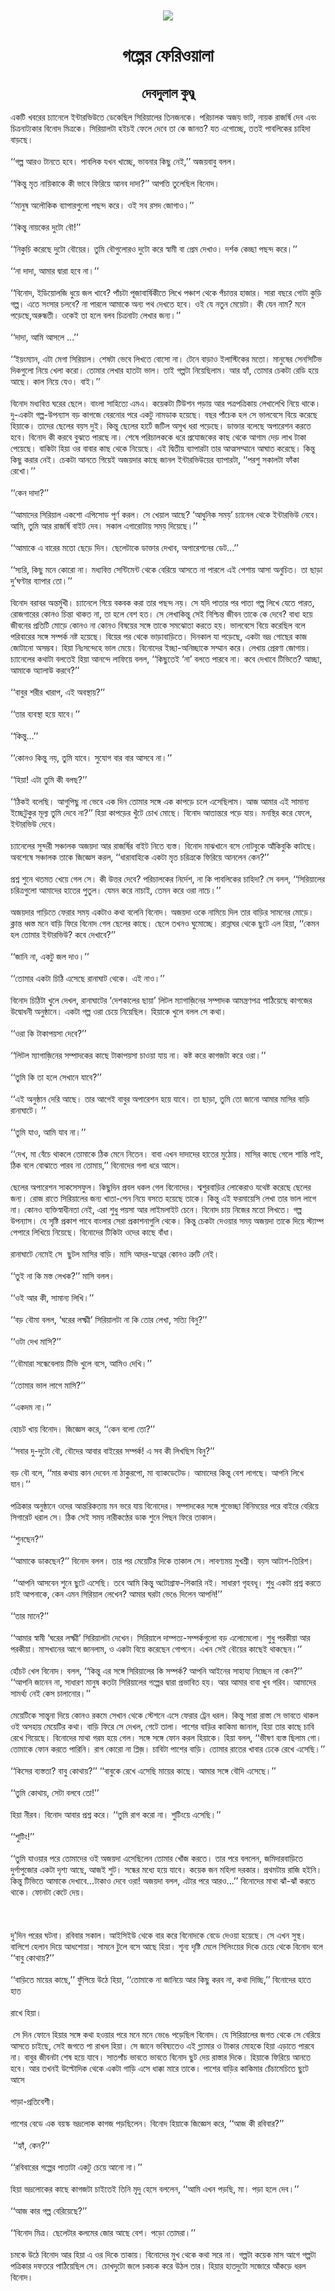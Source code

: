 <div align=center> <img src="./../metadata/images/গল্পের-ফেরিওয়ালা.jpg" align="center" ></div>
<h1 align=center>গল্পের ফেরিওয়ালা</h1>
<h2 align=center>দেবদুলাল কুণ্ডু</h2>
&#x98F;&#x995;&#x99F;&#x9BF; &#x996;&#x9AC;&#x9B0;&#x9C7;&#x9B0; &#x99A;&#x9CD;&#x9AF;&#x9BE;&#x9A8;&#x9C7;&#x9B2;&#x9C7; &#x987;&#x9A8;&#x9CD;&#x99F;&#x9BE;&#x9B0;&#x9AD;&#x9BF;&#x989;&#x9A4;&#x9C7; &#x9A1;&#x9C7;&#x995;&#x9C7;&#x99B;&#x9BF;&#x9B2; &#x9B8;&#x9BF;&#x9B0;&#x9BF;&#x9DF;&#x9BE;&#x9B2;&#x9C7;&#x9B0; &#x9A4;&#x9BF;&#x9A8;&#x99C;&#x9A8;&#x995;&#x9C7;&#x964; &#x9AA;&#x9B0;&#x9BF;&#x99A;&#x9BE;&#x9B2;&#x995; &#x985;&#x99C;&#x9DF; &#x9AD;&#x9BE;&#x99F;, &#x9A8;&#x9BE;&#x9DF;&#x995; &#x9B0;&#x9BE;&#x99C;&#x9B0;&#x9CD;&#x9B7;&#x9BF; &#x9A6;&#x9C7;&#x9AC; &#x98F;&#x9AC;&#x982; &#x99A;&#x9BF;&#x9A4;&#x9CD;&#x9B0;&#x9A8;&#x9BE;&#x99F;&#x9CD;&#x9AF;&#x995;&#x9BE;&#x9B0; &#x9AC;&#x9BF;&#x9A8;&#x9CB;&#x9A6; &#x9AE;&#x9BF;&#x9A4;&#x9CD;&#x9B0;&#x995;&#x9C7;&#x964; &#x9B8;&#x9BF;&#x9B0;&#x9BF;&#x9DF;&#x9BE;&#x9B2;&#x99F;&#x9BE; &#x9B9;&#x987;&#x99A;&#x987; &#x9AB;&#x9C7;&#x9B2;&#x9C7; &#x9A6;&#x9C7;&#x9AC;&#x9C7; &#x9A4;&#x9BE; &#x995;&#x9C7; &#x99C;&#x9BE;&#x9A8;&#x9A4;? &#x9AF;&#x9A4; &#x98F;&#x997;&#x9CB;&#x99A;&#x9CD;&#x99B;&#x9C7;, &#x9A4;&#x9A4;&#x987; &#x9AA;&#x9BE;&#x9AC;&#x9B2;&#x9BF;&#x995;&#x9C7;&#x9B0; &#x99A;&#x9BE;&#x9B9;&#x9BF;&#x9A6;&#x9BE; &#x9AC;&#x9BE;&#x9DC;&#x99B;&#x9C7;&#x964;<br> <br>&#x2018;&#x2018;&#x997;&#x9B2;&#x9CD;&#x9AA; &#x986;&#x9B0;&#x993; &#x99F;&#x9BE;&#x9A8;&#x9A4;&#x9C7; &#x9B9;&#x9AC;&#x9C7;&#x964; &#x9AA;&#x9BE;&#x9AC;&#x9B2;&#x9BF;&#x995; &#x9AF;&#x996;&#x9A8; &#x996;&#x9BE;&#x99A;&#x9CD;&#x99B;&#x9C7;, &#x9AD;&#x9BE;&#x9AC;&#x9A8;&#x9BE;&#x9B0; &#x995;&#x9BF;&#x99B;&#x9C1; &#x9A8;&#x9C7;&#x987;,&#x2019;&#x2019; &#x985;&#x99C;&#x9DF;&#x9AC;&#x9BE;&#x9AC;&#x9C1; &#x9AC;&#x9B2;&#x9B2;&#x964;<br> <br>&#x2018;&#x2018;&#x995;&#x9BF;&#x9A8;&#x9CD;&#x9A4;&#x9C1; &#x9AE;&#x9C3;&#x9A4; &#x9A8;&#x9BE;&#x9DF;&#x9BF;&#x995;&#x9BE;&#x995;&#x9C7; &#x995;&#x9C0; &#x9AD;&#x9BE;&#x9AC;&#x9C7; &#x9AB;&#x9BF;&#x9B0;&#x9BF;&#x9DF;&#x9C7; &#x986;&#x9A8;&#x9AC; &#x9A6;&#x9BE;&#x9A6;&#x9BE;?&#x2019;&#x2019; &#x986;&#x9AA;&#x9A4;&#x9CD;&#x9A4;&#x9BF; &#x9A4;&#x9C1;&#x9B2;&#x9C7;&#x99B;&#x9BF;&#x9B2; &#x9AC;&#x9BF;&#x9A8;&#x9CB;&#x9A6;&#x964;<br> <br>&#x2018;&#x2018;&#x9AE;&#x9BE;&#x9A8;&#x9C1;&#x9B7; &#x985;&#x9B2;&#x9CC;&#x995;&#x9BF;&#x995; &#x9AC;&#x9CD;&#x9AF;&#x9BE;&#x9AA;&#x9BE;&#x9B0;&#x997;&#x9C1;&#x9B2;&#x9CB; &#x9AA;&#x99B;&#x9A8;&#x9CD;&#x9A6; &#x995;&#x9B0;&#x9C7;&#x964; &#x993;&#x987; &#x9B8;&#x9AC; &#x9B0;&#x9B8;&#x9A6; &#x99C;&#x9CB;&#x997;&#x9BE;&#x993;&#x964;&#x2019;&#x2019;<br> <br>&#x2018;&#x2018;&#x995;&#x9BF;&#x9A8;&#x9CD;&#x9A4;&#x9C1; &#x9A8;&#x9BE;&#x9DF;&#x995;&#x9C7;&#x9B0; &#x9A6;&#x9C1;&#x99F;&#x9CB; &#x9AC;&#x9CC;!&#x2019;&#x2019;<br> <br>&#x2018;&#x2018;&#x9A8;&#x9BF;&#x995;&#x9C1;&#x99A;&#x9BF; &#x995;&#x9B0;&#x9C7;&#x99B;&#x9C7; &#x9A6;&#x9C1;&#x99F;&#x9CB; &#x9AC;&#x9CC;&#x9DF;&#x9C7;&#x9B0;&#x964; &#x9A4;&#x9C1;&#x9AE;&#x9BF; &#x9AC;&#x9CC;&#x997;&#x9C1;&#x9B2;&#x9CB;&#x9B0;&#x993; &#x9A6;&#x9C1;&#x99F;&#x9CB; &#x995;&#x9B0;&#x9C7; &#x9B8;&#x9CD;&#x9AC;&#x9BE;&#x9AE;&#x9C0; &#x9AC;&#x9BE; &#x9AA;&#x9CD;&#x9B0;&#x9C7;&#x9AE; &#x9A6;&#x9C7;&#x996;&#x9BE;&#x993;&#x964; &#x9A6;&#x9B0;&#x9CD;&#x9B6;&#x995; &#x995;&#x9C7;&#x99A;&#x9CD;&#x99B;&#x9BE; &#x9AA;&#x99B;&#x9A8;&#x9CD;&#x9A6; &#x995;&#x9B0;&#x9C7;&#x964;&#x2019;&#x2019;<br> <br>&#x2018;&#x2018;&#x9A8;&#x9BE; &#x9A6;&#x9BE;&#x9A6;&#x9BE;, &#x986;&#x9AE;&#x9BE;&#x9B0; &#x9A6;&#x9CD;&#x9AC;&#x9BE;&#x9B0;&#x9BE; &#x9B9;&#x9AC;&#x9C7; &#x9A8;&#x9BE;&#x964;&#x2019;&#x2019;<br> <br>&#x2018;&#x2018;&#x9AC;&#x9BF;&#x9A8;&#x9CB;&#x9A6;, &#x987;&#x9A1;&#x9BF;&#x9DF;&#x9CB;&#x9B2;&#x99C;&#x9BF; &#x9A7;&#x9C1;&#x9DF;&#x9C7; &#x99C;&#x9B2; &#x996;&#x9BE;&#x9AC;&#x9C7;? &#x9AA;&#x9BE;&#x981;&#x99A;&#x99F;&#x9BE; &#x9AA;&#x9C2;&#x99C;&#x9BE;&#x9AC;&#x9BE;&#x9B0;&#x9CD;&#x9B7;&#x9BF;&#x995;&#x9C0;&#x9A4;&#x9C7; &#x9B2;&#x9BF;&#x996;&#x9C7; &#x9AA;&#x99E;&#x9CD;&#x99A;&#x9BE;&#x9B6; &#x9A5;&#x9C7;&#x995;&#x9C7; &#x9AA;&#x981;&#x99A;&#x9BE;&#x9A4;&#x9CD;&#x9A4;&#x9B0; &#x9B9;&#x9BE;&#x99C;&#x9BE;&#x9B0;&#x964; &#x9B8;&#x9BE;&#x9B0;&#x9BE; &#x9AC;&#x99B;&#x9B0;&#x9C7; &#x997;&#x9CB;&#x99F;&#x9BE; &#x995;&#x9C1;&#x9DC;&#x9BF; &#x997;&#x9B2;&#x9CD;&#x9AA;&#x964; &#x98F;&#x9A4;&#x9C7; &#x9B8;&#x982;&#x9B8;&#x9BE;&#x9B0; &#x99A;&#x9B2;&#x9AC;&#x9C7;? &#x9A8;&#x9BE; &#x9AA;&#x9BE;&#x9B0;&#x9B2;&#x9C7; &#x986;&#x9AE;&#x9BE;&#x995;&#x9C7; &#x985;&#x9A8;&#x9CD;&#x9AF; &#x9AA;&#x9A5; &#x9A6;&#x9C7;&#x996;&#x9A4;&#x9C7; &#x9B9;&#x9AC;&#x9C7;&#x964; &#x993;&#x987; &#x9AF;&#x9C7; &#x9A8;&#x9A4;&#x9C1;&#x9A8; &#x9AE;&#x9C7;&#x9DF;&#x9C7;&#x99F;&#x9BE;&#x964; &#x995;&#x9C0; &#x9AF;&#x9C7;&#x9A8; &#x9A8;&#x9BE;&#x9AE;? &#x9AE;&#x9A8;&#x9C7; &#x9AA;&#x9DC;&#x9C7;&#x99B;&#x9C7;,&#x985;&#x9B0;&#x9C1;&#x9A8;&#x9CD;&#x9A7;&#x9A4;&#x9C0;&#x964; &#x993;&#x995;&#x9C7;&#x987; &#x9A4;&#x9BE; &#x9B9;&#x9B2;&#x9C7; &#x9AC;&#x9B2;&#x9AC; &#x99A;&#x9BF;&#x9A4;&#x9CD;&#x9B0;&#x9A8;&#x9BE;&#x99F;&#x9CD;&#x9AF; &#x9B2;&#x9C7;&#x996;&#x9BE;&#x9B0; &#x99C;&#x9A8;&#x9CD;&#x9AF;&#x964;&#x2019;&#x2019;<br> <br>&#x2018;&#x2018;&#x9A6;&#x9BE;&#x9A6;&#x9BE;, &#x986;&#x9AE;&#x9BF; &#x986;&#x9B8;&#x9B2;&#x9C7; ...&#x2019;&#x2019;<br> <br>&#x2018;&#x2018;&#x987;&#x9DF;&#x982;&#x9AE;&#x9CD;&#x9AF;&#x9BE;&#x9A8;, &#x98F;&#x99F;&#x9BE; &#x9AE;&#x9C7;&#x997;&#x9BE; &#x9B8;&#x9BF;&#x9B0;&#x9BF;&#x9DF;&#x9BE;&#x9B2;&#x964; &#x9B6;&#x9C7;&#x9B7;&#x99F;&#x9BE; &#x9AD;&#x9C7;&#x9AC;&#x9C7; &#x9B2;&#x9BF;&#x996;&#x9A4;&#x9C7; &#x9AC;&#x9CB;&#x9B8;&#x9CB; &#x9A8;&#x9BE;&#x964; &#x99F;&#x9C7;&#x9A8;&#x9C7; &#x9AC;&#x9BE;&#x9DC;&#x9BE;&#x993; &#x987;&#x9B2;&#x9BE;&#x9B8;&#x9CD;&#x99F;&#x9BF;&#x995;&#x9C7;&#x9B0; &#x9AE;&#x9A4;&#x9CB;&#x964; &#x9AE;&#x9BE;&#x9A8;&#x9C1;&#x9B7;&#x9C7;&#x9B0; &#x9B8;&#x9C7;&#x9A8;&#x9B8;&#x9BF;&#x99F;&#x9BF;&#x9AD; &#x9A6;&#x9BF;&#x995;&#x997;&#x9C1;&#x9B2;&#x9CB; &#x9A8;&#x9BF;&#x9DF;&#x9C7; &#x996;&#x9C7;&#x9B2;&#x9BE; &#x995;&#x9B0;&#x9CB;&#x964; &#x9A4;&#x9CB;&#x9AE;&#x9BE;&#x9B0; &#x9B2;&#x9C7;&#x996;&#x9BE;&#x9B0; &#x9B9;&#x9BE;&#x9A4;&#x99F;&#x9BE; &#x9AD;&#x9BE;&#x9B2;&#x964; &#x9A4;&#x9BE;&#x987; &#x997;&#x9B2;&#x9CD;&#x9AA;&#x99F;&#x9BE; &#x9A8;&#x9BF;&#x9DF;&#x9C7;&#x99B;&#x9BF;&#x9B2;&#x9BE;&#x9AE;&#x964; &#x986;&#x9B0; &#x9B9;&#x9CD;&#x9AF;&#x9BE;&#x981;, &#x9A4;&#x9CB;&#x9AE;&#x9BE;&#x9B0; &#x99A;&#x9C7;&#x995;&#x99F;&#x9BE; &#x9B0;&#x9C7;&#x9A1;&#x9BF; &#x9B9;&#x9DF;&#x9C7; &#x986;&#x99B;&#x9C7;&#x964; &#x995;&#x9BE;&#x9B2; &#x9A8;&#x9BF;&#x9DF;&#x9C7; &#x9AF;&#x9C7;&#x993;&#x964; &#x9AC;&#x9BE;&#x987;&#x964;&#x2019;&#x2019;<br> <br>&#x9AC;&#x9BF;&#x9A8;&#x9CB;&#x9A6; &#x9AE;&#x9A7;&#x9CD;&#x9AF;&#x9AC;&#x9BF;&#x9A4;&#x9CD;&#x9A4; &#x998;&#x9B0;&#x9C7;&#x9B0; &#x99B;&#x9C7;&#x9B2;&#x9C7;&#x964; &#x9AC;&#x9BE;&#x982;&#x9B2;&#x9BE; &#x9B8;&#x9BE;&#x9B9;&#x9BF;&#x9A4;&#x9CD;&#x9AF;&#x9C7; &#x98F;&#x9AE;&#x98F;&#x964; &#x995;&#x9DF;&#x9C7;&#x995;&#x99F;&#x9BE; &#x99F;&#x9BF;&#x989;&#x9B6;&#x9A8; &#x9AA;&#x9A1;&#x9BC;&#x9BE;&#x9DF; &#x986;&#x9B0; &#x9AA;&#x9A4;&#x9CD;&#x9B0;&#x9AA;&#x9A4;&#x9CD;&#x9B0;&#x9BF;&#x995;&#x9BE;&#x9DF; &#x9B2;&#x9C7;&#x996;&#x9BE;&#x9B2;&#x9C7;&#x996;&#x9BF; &#x9A8;&#x9BF;&#x9DF;&#x9C7; &#x9A5;&#x9BE;&#x995;&#x9C7;&#x964; &#x9A6;&#x9C1;-&#x98F;&#x995;&#x99F;&#x9BE; &#x997;&#x9B2;&#x9CD;&#x9AA;-&#x989;&#x9AA;&#x9A8;&#x9CD;&#x9AF;&#x9BE;&#x9B8; &#x9AC;&#x9DC; &#x995;&#x9BE;&#x997;&#x99C;&#x9C7; &#x9AC;&#x9C7;&#x9B0;&#x9A8;&#x9CB;&#x9B0; &#x9AA;&#x9B0;&#x9C7; &#x98F;&#x995;&#x99F;&#x9C1; &#x9A8;&#x9BE;&#x9AE;&#x9A1;&#x9BE;&#x995; &#x9B9;&#x9DF;&#x9C7;&#x99B;&#x9C7;&#x964; &#x9AC;&#x99B;&#x9B0; &#x9AA;&#x9BE;&#x981;&#x99A;&#x9C7;&#x995; &#x9B9;&#x9B2; &#x9B8;&#x9C7; &#x9AD;&#x9BE;&#x9B2;&#x9AC;&#x9C7;&#x9B8;&#x9C7; &#x9AC;&#x9BF;&#x9DF;&#x9C7; &#x995;&#x9B0;&#x9C7;&#x99B;&#x9C7; &#x9B9;&#x9BF;&#x9DF;&#x9BE;&#x995;&#x9C7;&#x964; &#x9A4;&#x9BE;&#x9A6;&#x9C7;&#x9B0; &#x99B;&#x9C7;&#x9B2;&#x9C7;&#x9B0; &#x9AC;&#x9DF;&#x9B8; &#x9A6;&#x9C1;&#x987;&#x964; &#x995;&#x9BF;&#x9A8;&#x9CD;&#x9A4;&#x9C1; &#x99B;&#x9C7;&#x9B2;&#x9C7;&#x9B0; &#x9B9;&#x9BE;&#x9B0;&#x9CD;&#x99F;&#x9C7; &#x99C;&#x99F;&#x9BF;&#x9B2; &#x985;&#x9B8;&#x9C1;&#x996; &#x9A7;&#x9B0;&#x9BE; &#x9AA;&#x9DC;&#x9C7;&#x99B;&#x9C7;&#x964; &#x9A1;&#x9BE;&#x995;&#x9CD;&#x9A4;&#x9BE;&#x9B0; &#x9AC;&#x9B2;&#x9C7;&#x99B;&#x9C7; &#x985;&#x9AA;&#x9BE;&#x9B0;&#x9C7;&#x9B6;&#x9A8; &#x995;&#x9B0;&#x9A4;&#x9C7; &#x9B9;&#x9AC;&#x9C7;&#x964; &#x9AC;&#x9BF;&#x9A8;&#x9CB;&#x9A6; &#x995;&#x9C0; &#x995;&#x9B0;&#x9AC;&#x9C7; &#x9AC;&#x9C1;&#x99D;&#x9A4;&#x9C7; &#x9AA;&#x9BE;&#x9B0;&#x99B;&#x9C7; &#x9A8;&#x9BE;&#x964; &#x9B6;&#x9C7;&#x9B7;&#x9C7; &#x9AA;&#x9B0;&#x9BF;&#x99A;&#x9BE;&#x9B2;&#x995;&#x995;&#x9C7; &#x9A7;&#x9B0;&#x9C7; &#x9AA;&#x9CD;&#x9B0;&#x9AF;&#x9CB;&#x99C;&#x995;&#x9C7;&#x9B0; &#x995;&#x9BE;&#x99B; &#x9A5;&#x9C7;&#x995;&#x9C7; &#x986;&#x997;&#x9BE;&#x9AE; &#x9A6;&#x9C7;&#x9DC; &#x9B2;&#x9BE;&#x996; &#x99F;&#x9BE;&#x995;&#x9BE; &#x9AA;&#x9C7;&#x9DF;&#x9C7;&#x99B;&#x9C7;&#x964; &#x9AC;&#x9BE;&#x995;&#x9BF;&#x99F;&#x9BE; &#x9B9;&#x9BF;&#x9DF;&#x9BE; &#x993;&#x9B0; &#x9AC;&#x9BE;&#x9AC;&#x9BE;&#x9B0; &#x995;&#x9BE;&#x99B; &#x9A5;&#x9C7;&#x995;&#x9C7; &#x9A8;&#x9BF;&#x9DF;&#x9C7;&#x99B;&#x9C7;&#x964; &#x98F;&#x987; &#x9A6;&#x9CD;&#x9AC;&#x9BF;&#x9A4;&#x9C0;&#x9DF; &#x9AC;&#x9CD;&#x9AF;&#x9BE;&#x9AA;&#x9BE;&#x9B0;&#x99F;&#x9BE; &#x9A4;&#x9BE;&#x9B0; &#x986;&#x9A4;&#x9CD;&#x9AE;&#x9B8;&#x9AE;&#x9CD;&#x9AE;&#x9BE;&#x9A8;&#x9C7; &#x986;&#x998;&#x9BE;&#x9A4; &#x995;&#x9B0;&#x9C7;&#x99B;&#x9C7;&#x964; &#x995;&#x9BF;&#x9A8;&#x9CD;&#x9A4;&#x9C1; &#x995;&#x9BF;&#x99B;&#x9C1; &#x995;&#x9B0;&#x9BE;&#x9B0; &#x9A8;&#x9C7;&#x987;&#x964; &#x99A;&#x9C7;&#x995;&#x99F;&#x9BE; &#x986;&#x9A8;&#x9A4;&#x9C7; &#x997;&#x9BF;&#x9DF;&#x9C7;&#x987; &#x985;&#x99C;&#x9DF;&#x9A6;&#x9BE;&#x9B0; &#x995;&#x9BE;&#x99B;&#x9C7; &#x99C;&#x9BE;&#x9A8;&#x9B2; &#x987;&#x9A8;&#x9CD;&#x99F;&#x9BE;&#x9B0;&#x9AD;&#x9BF;&#x989;&#x9DF;&#x9C7;&#x9B0; &#x9AC;&#x9CD;&#x9AF;&#x9BE;&#x9AA;&#x9BE;&#x9B0;&#x99F;&#x9BE;, &#x2018;&#x2018;&#x9AA;&#x9B0;&#x9B6;&#x9C1; &#x9B8;&#x995;&#x9BE;&#x9B2;&#x99F;&#x9BE; &#x9AB;&#x9BE;&#x981;&#x995;&#x9BE; &#x9B0;&#x9C7;&#x996;&#x9CB;&#x964;&#x2019;&#x2019;<br> <br>&#x2018;&#x2018;&#x995;&#x9C7;&#x9A8; &#x9A6;&#x9BE;&#x9A6;&#x9BE;?&#x2019;&#x2019;<br> <br>&#x2018;&#x2018;&#x986;&#x9AE;&#x9BE;&#x9A6;&#x9C7;&#x9B0; &#x9B8;&#x9BF;&#x9B0;&#x9BF;&#x9DF;&#x9BE;&#x9B2; &#x98F;&#x995;&#x9B6;&#x9CB; &#x98F;&#x9AA;&#x9BF;&#x9B8;&#x9CB;&#x9A1; &#x9AA;&#x9C2;&#x9B0;&#x9CD;&#x9A3; &#x995;&#x9B0;&#x9B2;&#x964; &#x9B8;&#x9C7; &#x996;&#x9C7;&#x9DF;&#x9BE;&#x9B2; &#x986;&#x99B;&#x9C7;? &#x2018;&#x986;&#x9A7;&#x9C1;&#x9A8;&#x9BF;&#x995; &#x9B8;&#x9AE;&#x9DF;&#x2019; &#x99A;&#x9CD;&#x9AF;&#x9BE;&#x9A8;&#x9C7;&#x9B2; &#x9A5;&#x9C7;&#x995;&#x9C7; &#x987;&#x9A8;&#x9CD;&#x99F;&#x9BE;&#x9B0;&#x9AD;&#x9BF;&#x989; &#x9A8;&#x9C7;&#x9AC;&#x9C7;&#x964; &#x986;&#x9AE;&#x9BF;, &#x9A4;&#x9C1;&#x9AE;&#x9BF; &#x986;&#x9B0; &#x9B0;&#x9BE;&#x99C;&#x9B0;&#x9CD;&#x9B7;&#x9BF; &#x9AC;&#x9BE;&#x987;&#x99F; &#x9A6;&#x9C7;&#x9AC;&#x964; &#x9B8;&#x995;&#x9BE;&#x9B2; &#x98F;&#x997;&#x9BE;&#x9B0;&#x9CB;&#x99F;&#x9BE;&#x9DF; &#x9B8;&#x9AE;&#x9DF; &#x9A6;&#x9BF;&#x9DF;&#x9C7;&#x99B;&#x9C7;&#x964;&#x2019;&#x2019;<br> <br>&#x2018;&#x2018;&#x986;&#x9AE;&#x9BE;&#x995;&#x9C7; &#x98F; &#x9AC;&#x9BE;&#x9B0;&#x9C7;&#x9B0; &#x9AE;&#x9A4;&#x9CB; &#x99B;&#x9C7;&#x9DC;&#x9C7; &#x9A6;&#x9BF;&#x9A8;&#x964; &#x99B;&#x9C7;&#x9B2;&#x9C7;&#x99F;&#x9BE;&#x995;&#x9C7; &#x9A1;&#x9BE;&#x995;&#x9CD;&#x9A4;&#x9BE;&#x9B0; &#x9A6;&#x9C7;&#x996;&#x9BE;&#x9AC;, &#x985;&#x9AA;&#x9BE;&#x9B0;&#x9C7;&#x9B6;&#x9A8;&#x9C7;&#x9B0; &#x9A1;&#x9C7;&#x99F;...&#x2019;&#x2019;<br> <br>&#x2018;&#x2018;&#x9B8;&#x9CD;&#x9AF;&#x9B0;&#x9BF;, &#x995;&#x9BF;&#x99B;&#x9C1; &#x9AE;&#x9A8;&#x9C7; &#x995;&#x9CB;&#x9B0;&#x9CB; &#x9A8;&#x9BE;&#x964; &#x9AE;&#x9A7;&#x9CD;&#x9AF;&#x9AC;&#x9BF;&#x9A4;&#x9CD;&#x9A4; &#x9B8;&#x9C7;&#x9A8;&#x9CD;&#x99F;&#x9BF;&#x9AE;&#x9C7;&#x9A8;&#x9CD;&#x99F; &#x9A5;&#x9C7;&#x995;&#x9C7; &#x9AC;&#x9C7;&#x9B0;&#x9BF;&#x9DF;&#x9C7; &#x986;&#x9B8;&#x9A4;&#x9C7; &#x9A8;&#x9BE; &#x9AA;&#x9BE;&#x9B0;&#x9B2;&#x9C7; &#x98F;&#x987; &#x9AA;&#x9C7;&#x9B6;&#x9BE;&#x9DF; &#x986;&#x9B8;&#x9BE; &#x985;&#x9A8;&#x9C1;&#x99A;&#x9BF;&#x9A4;&#x964; &#x9A4;&#x9BE; &#x99B;&#x9BE;&#x9A1;&#x9BC;&#x9BE; &#x9A6;&#x9C1;&#x2019;&#x998;&#x9A3;&#x9CD;&#x99F;&#x9BE;&#x9B0; &#x9AC;&#x9CD;&#x9AF;&#x9BE;&#x9AA;&#x9BE;&#x9B0; &#x9A4;&#x9CB;&#x964;&#x2019;&#x2019;<br> <br>&#x9AC;&#x9BF;&#x9A8;&#x9CB;&#x9A6; &#x9AC;&#x9B0;&#x9BE;&#x9AC;&#x9B0; &#x985;&#x9A8;&#x9CD;&#x9A4;&#x9B0;&#x9CD;&#x9AE;&#x9C1;&#x996;&#x9C0;&#x964; &#x99A;&#x9CD;&#x9AF;&#x9BE;&#x9A8;&#x9C7;&#x9B2;&#x9C7; &#x997;&#x9BF;&#x9DF;&#x9C7; &#x9AC;&#x995;&#x9AC;&#x995; &#x995;&#x9B0;&#x9BE; &#x9A4;&#x9BE;&#x9B0; &#x9AA;&#x99B;&#x9A8;&#x9CD;&#x9A6; &#x9A8;&#x9DF;&#x964; &#x9B8;&#x9C7; &#x9AF;&#x9A6;&#x9BF; &#x9AA;&#x9BE;&#x9A4;&#x9BE;&#x9B0; &#x9AA;&#x9B0; &#x9AA;&#x9BE;&#x9A4;&#x9BE; &#x997;&#x9B2;&#x9CD;&#x9AA; &#x9B2;&#x9BF;&#x996;&#x9C7; &#x9AF;&#x9C7;&#x9A4;&#x9C7; &#x9AA;&#x9BE;&#x9B0;&#x9A4;, &#x9B0;&#x9CB;&#x99C;&#x997;&#x9BE;&#x9B0;&#x9C7;&#x9B0; &#x995;&#x9CB;&#x9A8;&#x993; &#x99A;&#x9BF;&#x9A8;&#x9CD;&#x9A4;&#x9BE; &#x9A5;&#x9BE;&#x995;&#x9A4; &#x9A8;&#x9BE;, &#x9A4;&#x9BE; &#x9B9;&#x9B2;&#x9C7; &#x9AC;&#x9C7;&#x9B6; &#x9B9;&#x9A4;&#x964; &#x9B8;&#x9C7; &#x9B2;&#x9C7;&#x996;&#x9BE;&#x995;&#x9BF;&#x9A8;&#x9CD;&#x9A4;&#x9C1; &#x9B8;&#x9C7;&#x987; &#x9A8;&#x9BF;&#x9B6;&#x9CD;&#x99A;&#x9BF;&#x9A8;&#x9CD;&#x9A4; &#x99C;&#x9C0;&#x9AC;&#x9A8; &#x9A4;&#x9BE;&#x995;&#x9C7; &#x995;&#x9C7; &#x9A6;&#x9C7;&#x9AC;&#x9C7;? &#x9AC;&#x9BE;&#x9A7;&#x9CD;&#x9AF; &#x9B9;&#x9DF;&#x9C7; &#x99C;&#x9C0;&#x9AC;&#x9A8;&#x9C7;&#x9B0; &#x9AA;&#x9CD;&#x9B0;&#x9A4;&#x9BF;&#x99F;&#x9BF; &#x9AE;&#x9CB;&#x9DC;&#x9C7; &#x995;&#x9CB;&#x9A8;&#x993; &#x9A8;&#x9BE; &#x995;&#x9CB;&#x9A8;&#x993; &#x9AC;&#x9BF;&#x9B7;&#x9DF;&#x9C7;&#x9B0; &#x9B8;&#x999;&#x9CD;&#x997;&#x9C7; &#x9A4;&#x9BE;&#x995;&#x9C7; &#x9B8;&#x9AE;&#x99D;&#x9CB;&#x9A4;&#x9BE; &#x995;&#x9B0;&#x9A4;&#x9C7; &#x9B9;&#x9DF;&#x964; &#x9AD;&#x9BE;&#x9B2;&#x9AC;&#x9C7;&#x9B8;&#x9C7; &#x9AC;&#x9BF;&#x9DF;&#x9C7; &#x995;&#x9B0;&#x9C7;&#x99B;&#x9BF;&#x9B2; &#x9AC;&#x9B2;&#x9C7; &#x9AA;&#x9B0;&#x9BF;&#x9AC;&#x9BE;&#x9B0;&#x9C7;&#x9B0; &#x9B8;&#x999;&#x9CD;&#x997;&#x9C7; &#x9B8;&#x9AE;&#x9CD;&#x9AA;&#x9B0;&#x9CD;&#x995; &#x9A8;&#x9B7;&#x9CD;&#x99F; &#x9B9;&#x9DF;&#x9C7;&#x99B;&#x9C7;&#x964; &#x9AC;&#x9BF;&#x9DF;&#x9C7;&#x9B0; &#x9AA;&#x9B0; &#x9A5;&#x9C7;&#x995;&#x9C7; &#x9AD;&#x9BE;&#x9DC;&#x9BE;&#x9AC;&#x9BE;&#x9DC;&#x9BF;&#x9A4;&#x9C7;&#x964; &#x9A6;&#x9BF;&#x9A8;&#x995;&#x9BE;&#x9B2; &#x9AF;&#x9BE; &#x9AA;&#x9DC;&#x9C7;&#x99B;&#x9C7;, &#x98F;&#x995;&#x99F;&#x9BE; &#x9AD;&#x9A6;&#x9CD;&#x9B0; &#x997;&#x9CB;&#x99B;&#x9C7;&#x9B0; &#x995;&#x9BE;&#x99C; &#x99C;&#x9CB;&#x99F;&#x9BE;&#x9A8;&#x9CB; &#x985;&#x9B8;&#x9AE;&#x9CD;&#x9AD;&#x9AC;&#x964; &#x9B9;&#x9BF;&#x9DF;&#x9BE; &#x9A8;&#x9BF;&#x983;&#x9B8;&#x9A8;&#x9CD;&#x9A6;&#x9C7;&#x9B9;&#x9C7; &#x9AD;&#x9BE;&#x9B2; &#x9AE;&#x9C7;&#x9DF;&#x9C7;&#x964; &#x9AC;&#x9BF;&#x9A8;&#x9CB;&#x9A6;&#x9C7;&#x9B0; &#x987;&#x99A;&#x9CD;&#x99B;&#x9BE;-&#x985;&#x9A8;&#x9BF;&#x99A;&#x9CD;&#x99B;&#x9BE;&#x995;&#x9C7; &#x9B8;&#x9AE;&#x9CD;&#x9AE;&#x9BE;&#x9A8; &#x995;&#x9B0;&#x9C7;&#x964; &#x9B2;&#x9C7;&#x996;&#x9BE;&#x9DF; &#x9AA;&#x9CD;&#x9B0;&#x9C7;&#x9B0;&#x9A3;&#x9BE; &#x99C;&#x9CB;&#x997;&#x9BE;&#x9DF;&#x964; &#x99A;&#x9CD;&#x9AF;&#x9BE;&#x9A8;&#x9C7;&#x9B2;&#x9C7;&#x9B0; &#x995;&#x9A5;&#x9BE;&#x99F;&#x9BE; &#x9AC;&#x9B2;&#x9A4;&#x9C7;&#x987; &#x9B9;&#x9BF;&#x9DF;&#x9BE; &#x986;&#x9A8;&#x9A8;&#x9CD;&#x9A6;&#x9C7; &#x9B2;&#x9BE;&#x9AB;&#x9BF;&#x9DF;&#x9C7; &#x9AC;&#x9B2;&#x9B2;, &#x2018;&#x2018;&#x995;&#x9BF;&#x99B;&#x9C1;&#x9A4;&#x9C7;&#x987; &#x2018;&#x9A8;&#x9BE;&#x2019; &#x9AC;&#x9B2;&#x9A4;&#x9C7; &#x9AA;&#x9BE;&#x9B0;&#x9AC;&#x9C7; &#x9A8;&#x9BE;&#x964; &#x995;&#x9AC;&#x9C7; &#x9A6;&#x9C7;&#x996;&#x9BE;&#x9AC;&#x9C7; &#x99F;&#x9BF;&#x9AD;&#x9BF;&#x9A4;&#x9C7;? &#x986;&#x99A;&#x9CD;&#x99B;&#x9BE;, &#x986;&#x9AE;&#x9BE;&#x995;&#x9C7; &#x985;&#x9CD;&#x9AF;&#x9BE;&#x9B2;&#x9BE;&#x989; &#x995;&#x9B0;&#x9AC;&#x9C7;?&#x2019;&#x2019;&#xA0;<br> <br>&#x2018;&#x2018;&#x9AC;&#x9BE;&#x9AC;&#x9C1;&#x9B0; &#x9B6;&#x9B0;&#x9C0;&#x9B0; &#x996;&#x9BE;&#x9B0;&#x9BE;&#x9AA;, &#x98F;&#x987; &#x985;&#x9AC;&#x9B8;&#x9CD;&#x9A5;&#x9BE;&#x9DF;?&#x2019;&#x2019;<br> <br>&#x2018;&#x2018;&#x9A4;&#x9BE;&#x9B0; &#x9AC;&#x9CD;&#x9AF;&#x9AC;&#x9B8;&#x9CD;&#x9A5;&#x9BE; &#x9B9;&#x9DF;&#x9C7; &#x9AF;&#x9BE;&#x9AC;&#x9C7;&#x964;&#x2019;&#x2019;<br> <br>&#x2018;&#x2018;&#x995;&#x9BF;&#x9A8;&#x9CD;&#x9A4;&#x9C1;...&#x2019;&#x2019;<br> <br>&#x2018;&#x2018;&#x995;&#x9CB;&#x9A8;&#x993; &#x995;&#x9BF;&#x9A8;&#x9CD;&#x9A4;&#x9C1; &#x9A8;&#x9DF;, &#x9A4;&#x9C1;&#x9AE;&#x9BF; &#x9AF;&#x9BE;&#x9AC;&#x9C7;&#x964; &#x9B8;&#x9C1;&#x9AF;&#x9CB;&#x997; &#x9AC;&#x9BE;&#x9B0; &#x9AC;&#x9BE;&#x9B0; &#x986;&#x9B8;&#x9AC;&#x9C7; &#x9A8;&#x9BE;&#x964;&#x2019;&#x2019;<br> <br>&#x2018;&#x2018;&#x9B9;&#x9BF;&#x9DF;&#x9BE;! &#x98F;&#x99F;&#x9BE; &#x9A4;&#x9C1;&#x9AE;&#x9BF; &#x995;&#x9C0; &#x9AC;&#x9B2;&#x99B;?&#x2019;&#x2019;<br> <br>&#x2018;&#x2018;&#x9A0;&#x9BF;&#x995;&#x987; &#x9AC;&#x9B2;&#x9C7;&#x99B;&#x9BF;&#x964; &#x986;&#x997;&#x9C1;&#x9AA;&#x9BF;&#x99B;&#x9C1; &#x9A8;&#x9BE; &#x9AD;&#x9C7;&#x9AC;&#x9C7; &#x98F;&#x995; &#x9A6;&#x9BF;&#x9A8; &#x9A4;&#x9CB;&#x9AE;&#x9BE;&#x9B0; &#x9B8;&#x999;&#x9CD;&#x997;&#x9C7; &#x98F;&#x995; &#x995;&#x9BE;&#x9AA;&#x9DC;&#x9C7; &#x99A;&#x9B2;&#x9C7; &#x98F;&#x9B8;&#x9C7;&#x99B;&#x9BF;&#x9B2;&#x9BE;&#x9AE;&#x964; &#x986;&#x99C; &#x986;&#x9AE;&#x9BE;&#x9B0; &#x98F;&#x987; &#x9B8;&#x9BE;&#x9AE;&#x9BE;&#x9A8;&#x9CD;&#x9AF; &#x987;&#x99A;&#x9CD;&#x99B;&#x9C7;&#x99F;&#x9C1;&#x995;&#x9C1;&#x9B0; &#x9AE;&#x9C2;&#x9B2;&#x9CD;&#x9AF; &#x9A4;&#x9C1;&#x9AE;&#x9BF; &#x9A6;&#x9C7;&#x9AC;&#x9C7; &#x9A8;&#x9BE;?&#x2019;&#x2019; &#x9B9;&#x9BF;&#x9DF;&#x9BE; &#x995;&#x9BE;&#x9AA;&#x9DC;&#x9C7;&#x9B0; &#x996;&#x9C1;&#x981;&#x99F;&#x9C7; &#x99A;&#x9CB;&#x996; &#x9AE;&#x9CB;&#x99B;&#x9C7;&#x964; &#x9AC;&#x9BF;&#x9A8;&#x9CB;&#x9A6; &#x986;&#x9A4;&#x9BE;&#x9A8;&#x9CD;&#x9A4;&#x9B0;&#x9C7; &#x9AA;&#x9DC;&#x9C7; &#x9AF;&#x9BE;&#x9DF;&#x964; &#x9AE;&#x9A8;&#x9B8;&#x9CD;&#x9A5;&#x9BF;&#x9B0; &#x995;&#x9B0;&#x9C7; &#x9AB;&#x9C7;&#x9B2;&#x9C7;, &#x987;&#x9A8;&#x9CD;&#x99F;&#x9BE;&#x9B0;&#x9AD;&#x9BF;&#x989; &#x9A6;&#x9C7;&#x9AC;&#x9C7;&#x964;<br> <br>&#x99A;&#x9CD;&#x9AF;&#x9BE;&#x9A8;&#x9C7;&#x9B2;&#x9C7;&#x9B0; &#x9B8;&#x9C1;&#x9A8;&#x9CD;&#x9A6;&#x9B0;&#x9C0; &#x9B8;&#x99E;&#x9CD;&#x99A;&#x9BE;&#x9B2;&#x995; &#x985;&#x99C;&#x9DF;&#x9A6;&#x9BE; &#x986;&#x9B0; &#x9B0;&#x9BE;&#x99C;&#x9B0;&#x9CD;&#x9B7;&#x9BF;&#x9B0; &#x9AC;&#x9BE;&#x987;&#x99F; &#x9A8;&#x9BF;&#x9A4;&#x9C7; &#x9AC;&#x9CD;&#x9AF;&#x9B8;&#x9CD;&#x9A4;&#x964; &#x9AC;&#x9BF;&#x9A8;&#x9CB;&#x9A6; &#x9AE;&#x9BE;&#x99D;&#x996;&#x9BE;&#x9A8;&#x9C7; &#x9AC;&#x9B8;&#x9C7; &#x9A8;&#x9CB;&#x99F;&#x9AC;&#x9C1;&#x995;&#x9C7; &#x986;&#x981;&#x995;&#x9BF;&#x9AC;&#x9C1;&#x995;&#x9BF; &#x995;&#x9BE;&#x99F;&#x99B;&#x9C7;&#x964; &#x985;&#x9AC;&#x9B6;&#x9C7;&#x9B7;&#x9C7; &#x9B8;&#x99E;&#x9CD;&#x99A;&#x9BE;&#x9B2;&#x995; &#x9A4;&#x9BE;&#x995;&#x9C7; &#x99C;&#x9BF;&#x99C;&#x9CD;&#x99E;&#x9C7;&#x9B8; &#x995;&#x9B0;&#x9B2;, &#x2018;&#x2018;&#x9A7;&#x9BE;&#x9B0;&#x9BE;&#x9AC;&#x9BE;&#x9B9;&#x9BF;&#x995;&#x9C7; &#x98F;&#x995;&#x99F;&#x9BE; &#x9AE;&#x9C3;&#x9A4; &#x99A;&#x9B0;&#x9BF;&#x9A4;&#x9CD;&#x9B0;&#x995;&#x9C7; &#x9AB;&#x9BF;&#x9B0;&#x9BF;&#x9DF;&#x9C7; &#x986;&#x9A8;&#x9B2;&#x9C7;&#x9A8; &#x995;&#x9C7;&#x9A8;?&#x2019;&#x2019;<br> <br>&#x9AA;&#x9CD;&#x9B0;&#x9B6;&#x9CD;&#x9A8; &#x9B6;&#x9C1;&#x9A8;&#x9C7; &#x9A5;&#x9A4;&#x9AE;&#x9A4; &#x996;&#x9C7;&#x9DF;&#x9C7; &#x997;&#x9C7;&#x9B2; &#x9B8;&#x9C7;&#x964; &#x995;&#x9C0; &#x989;&#x9A4;&#x9CD;&#x9A4;&#x9B0; &#x9A6;&#x9C7;&#x9AC;&#x9C7;? &#x9AA;&#x9B0;&#x9BF;&#x99A;&#x9BE;&#x9B2;&#x995;&#x9C7;&#x9B0; &#x9A8;&#x9BF;&#x9B0;&#x9CD;&#x9A6;&#x9C7;&#x9B6;, &#x9A8;&#x9BE; &#x995;&#x9BF; &#x9AA;&#x9BE;&#x9AC;&#x9B2;&#x9BF;&#x995;&#x9C7;&#x9B0; &#x99A;&#x9BE;&#x9B9;&#x9BF;&#x9A6;&#x9BE;? &#x9B8;&#x9C7; &#x9AC;&#x9B2;&#x9B2;, &#x2018;&#x2018;&#x9B8;&#x9BF;&#x9B0;&#x9BF;&#x9DF;&#x9BE;&#x9B2;&#x9C7;&#x9B0; &#x99A;&#x9B0;&#x9BF;&#x9A4;&#x9CD;&#x9B0;&#x997;&#x9C1;&#x9B2;&#x9CB; &#x986;&#x9AE;&#x9BE;&#x9A6;&#x9C7;&#x9B0; &#x9B9;&#x9BE;&#x9A4;&#x9C7;&#x9B0; &#x9AA;&#x9C1;&#x9A4;&#x9C1;&#x9B2;&#x964; &#x9AF;&#x9C7;&#x9AE;&#x9A8; &#x995;&#x9B0;&#x9C7; &#x9A8;&#x9BE;&#x99A;&#x9BE;&#x987;, &#x9A4;&#x9C7;&#x9AE;&#x9A8; &#x995;&#x9B0;&#x9C7; &#x993;&#x9B0;&#x9BE; &#x9A8;&#x9BE;&#x99A;&#x9C7;&#x964;&#x2019;&#x2019;<br> <br>&#x985;&#x99C;&#x9DF;&#x9A6;&#x9BE;&#x9B0; &#x997;&#x9BE;&#x9DC;&#x9BF;&#x9A4;&#x9C7; &#x9AB;&#x9C7;&#x9B0;&#x9BE;&#x9B0; &#x9B8;&#x9AE;&#x9DF; &#x98F;&#x995;&#x99F;&#x9BE;&#x993; &#x995;&#x9A5;&#x9BE; &#x9AC;&#x9B2;&#x9C7;&#x9A8;&#x9BF; &#x9AC;&#x9BF;&#x9A8;&#x9CB;&#x9A6;&#x964; &#x985;&#x99C;&#x9DF;&#x9A6;&#x9BE; &#x993;&#x995;&#x9C7; &#x9A8;&#x9BE;&#x9AE;&#x9BF;&#x9DF;&#x9C7; &#x9A6;&#x9BF;&#x9B2; &#x9A4;&#x9BE;&#x9B0; &#x9AC;&#x9BE;&#x9DC;&#x9BF;&#x9B0; &#x9B8;&#x9BE;&#x9AE;&#x9A8;&#x9C7;&#x9B0; &#x9AE;&#x9CB;&#x9DC;&#x9C7;&#x964; &#x995;&#x9CD;&#x9B2;&#x9BE;&#x9A8;&#x9CD;&#x9A4; &#x9A7;&#x9CD;&#x9AC;&#x9B8;&#x9CD;&#x9A4; &#x9AE;&#x9A8;&#x9C7; &#x9AC;&#x9BE;&#x9DC;&#x9BF; &#x9AB;&#x9BF;&#x9B0;&#x9C7; &#x9AC;&#x9BF;&#x9A8;&#x9CB;&#x9A6; &#x997;&#x9C7;&#x9B2; &#x99B;&#x9C7;&#x9B2;&#x9C7;&#x9B0; &#x995;&#x9BE;&#x99B;&#x9C7;&#x964; &#x99B;&#x9C7;&#x9B2;&#x9C7; &#x9A4;&#x996;&#x9A8;&#x993; &#x998;&#x9C1;&#x9AE;&#x9CB;&#x99A;&#x9CD;&#x99B;&#x9C7;&#x964; &#x9B0;&#x9BE;&#x9A8;&#x9CD;&#x9A8;&#x9BE;&#x998;&#x9B0; &#x9A5;&#x9C7;&#x995;&#x9C7; &#x99B;&#x9C1;&#x99F;&#x9C7; &#x98F;&#x9B2; &#x9B9;&#x9BF;&#x9DF;&#x9BE;, &#x2018;&#x2018;&#x995;&#x9C7;&#x9AE;&#x9A8; &#x9B9;&#x9B2; &#x9A4;&#x9CB;&#x9AE;&#x9BE;&#x9B0; &#x987;&#x9A8;&#x9CD;&#x99F;&#x9BE;&#x9B0;&#x9AD;&#x9BF;&#x989;? &#x995;&#x9AC;&#x9C7; &#x9A6;&#x9C7;&#x996;&#x9BE;&#x9AC;&#x9C7;?&#x2019;&#x2019;<br> <br>&#x2018;&#x2018;&#x99C;&#x9BE;&#x9A8;&#x9BF; &#x9A8;&#x9BE;, &#x98F;&#x995;&#x99F;&#x9C1; &#x99C;&#x9B2; &#x9A6;&#x9BE;&#x993;&#x964;&#x2019;&#x2019;<br> <br>&#x2018;&#x2018;&#x9A4;&#x9CB;&#x9AE;&#x9BE;&#x9B0; &#x98F;&#x995;&#x99F;&#x9BE; &#x99A;&#x9BF;&#x9A0;&#x9BF; &#x98F;&#x9B8;&#x9C7;&#x99B;&#x9C7; &#x9B0;&#x9BE;&#x9A8;&#x9BE;&#x998;&#x9BE;&#x99F; &#x9A5;&#x9C7;&#x995;&#x9C7;&#x964; &#x98F;&#x987; &#x9A8;&#x9BE;&#x993;&#x964;&#x2019;&#x2019;<br> <br>&#x9AC;&#x9BF;&#x9A8;&#x9CB;&#x9A6; &#x99A;&#x9BF;&#x9A0;&#x9BF;&#x99F;&#x9BE; &#x996;&#x9C1;&#x9B2;&#x9C7; &#x9A6;&#x9C7;&#x996;&#x9B2;, &#x9B0;&#x9BE;&#x9A8;&#x9BE;&#x998;&#x9BE;&#x99F;&#x9C7;&#x9B0; &#x2018;&#x9A6;&#x9C7;&#x9B6;&#x995;&#x9BE;&#x9B2;&#x9C7;&#x9B0; &#x99B;&#x9BE;&#x9DF;&#x9BE;&#x2019; &#x9B2;&#x9BF;&#x99F;&#x9B2; &#x9AE;&#x9CD;&#x9AF;&#x9BE;&#x997;&#x9BE;&#x99C;&#x9BC;&#x9BF;&#x9A8;&#x9C7;&#x9B0; &#x9B8;&#x9AE;&#x9CD;&#x9AA;&#x9BE;&#x9A6;&#x995; &#x986;&#x9AE;&#x9A8;&#x9CD;&#x9A4;&#x9CD;&#x9B0;&#x9A3;&#x9AA;&#x9A4;&#x9CD;&#x9B0; &#x9AA;&#x9BE;&#x9A0;&#x9BF;&#x9DF;&#x9C7;&#x99B;&#x9C7; &#x995;&#x9BE;&#x997;&#x99C;&#x9C7;&#x9B0; &#x989;&#x9A6;&#x9CD;&#x9AC;&#x9CB;&#x9A7;&#x9A8;&#x9C0; &#x985;&#x9A8;&#x9C1;&#x9B7;&#x9CD;&#x9A0;&#x9BE;&#x9A8;&#x9C7;&#x964; &#x98F;&#x995;&#x99F;&#x9BE; &#x997;&#x9B2;&#x9CD;&#x9AA; &#x993;&#x9B0;&#x9BE; &#x99A;&#x9C7;&#x9DF;&#x9C7; &#x9A8;&#x9BF;&#x9DF;&#x9C7;&#x99B;&#x9BF;&#x9B2;&#x964; &#x9B9;&#x9BF;&#x9DF;&#x9BE;&#x995;&#x9C7; &#x996;&#x9C1;&#x9B2;&#x9C7; &#x9AC;&#x9B2;&#x9B2; &#x9B8;&#x9C7; &#x995;&#x9A5;&#x9BE;&#x964;<br> <br>&#x2018;&#x2018;&#x993;&#x9B0;&#x9BE; &#x995;&#x9BF; &#x99F;&#x9BE;&#x995;&#x9BE;&#x9AA;&#x9DF;&#x9B8;&#x9BE; &#x9A6;&#x9C7;&#x9AC;&#x9C7;?&#x2019;&#x2019;<br> <br>&#x2018;&#x2018;&#x9B2;&#x9BF;&#x99F;&#x9B2; &#x9AE;&#x9CD;&#x9AF;&#x9BE;&#x997;&#x9BE;&#x99C;&#x9BC;&#x9BF;&#x9A8;&#x9C7;&#x9B0; &#x9B8;&#x9AE;&#x9CD;&#x9AA;&#x9BE;&#x9A6;&#x995;&#x9C7;&#x9B0; &#x995;&#x9BE;&#x99B;&#x9C7; &#x99F;&#x9BE;&#x995;&#x9BE;&#x9AA;&#x9DF;&#x9B8;&#x9BE; &#x99A;&#x9BE;&#x993;&#x9DF;&#x9BE; &#x9AF;&#x9BE;&#x9DF; &#x9A8;&#x9BE;&#x964; &#x995;&#x9B7;&#x9CD;&#x99F; &#x995;&#x9B0;&#x9C7; &#x995;&#x9BE;&#x997;&#x99C;&#x99F;&#x9BE; &#x995;&#x9B0;&#x9C7; &#x993;&#x9B0;&#x9BE;&#x964;&#x2019;&#x2019;<br> <br>&#x2018;&#x2018;&#x9A4;&#x9C1;&#x9AE;&#x9BF; &#x995;&#x9BF; &#x9A4;&#x9BE; &#x9B9;&#x9B2;&#x9C7; &#x9B8;&#x9C7;&#x996;&#x9BE;&#x9A8;&#x9C7; &#x9AF;&#x9BE;&#x9AC;&#x9C7;?&#x2019;&#x2019;<br> <br>&#x2018;&#x2018;&#x98F;&#x987; &#x985;&#x9A8;&#x9C1;&#x9B7;&#x9CD;&#x9A0;&#x9BE;&#x9A8; &#x9A6;&#x9C7;&#x9B0;&#x9BF; &#x986;&#x99B;&#x9C7;&#x964; &#x9A4;&#x9BE;&#x9B0; &#x986;&#x997;&#x9C7;&#x987; &#x9AC;&#x9BE;&#x9AC;&#x9C1;&#x9B0; &#x985;&#x9AA;&#x9BE;&#x9B0;&#x9C7;&#x9B6;&#x9A8; &#x9B9;&#x9DF;&#x9C7; &#x9AF;&#x9BE;&#x9AC;&#x9C7;&#x964; &#x9A4;&#x9BE; &#x99B;&#x9BE;&#x9DC;&#x9BE;, &#x9A4;&#x9C1;&#x9AE;&#x9BF; &#x9A4;&#x9CB; &#x99C;&#x9BE;&#x9A8;&#x9CB; &#x986;&#x9AE;&#x9BE;&#x9B0; &#x9AE;&#x9BE;&#x9B8;&#x9BF;&#x9B0; &#x9AC;&#x9BE;&#x9DC;&#x9BF; &#x9B0;&#x9BE;&#x9A8;&#x9BE;&#x998;&#x9BE;&#x99F;&#x9C7;&#x964; &#x2019;&#x2019;<br> <br>&#x2018;&#x2018;&#x9A4;&#x9C1;&#x9AE;&#x9BF; &#x9AF;&#x9BE;&#x993;, &#x986;&#x9AE;&#x9BF; &#x9AF;&#x9BE;&#x9AC; &#x9A8;&#x9BE;&#x964;&#x2019;&#x2019;<br> <br>&#x2018;&#x2018;&#x9A6;&#x9C7;&#x996;, &#x9AE;&#x9BE; &#x9AC;&#x9C7;&#x981;&#x99A;&#x9C7; &#x9A5;&#x9BE;&#x995;&#x9B2;&#x9C7; &#x9A4;&#x9CB;&#x9AE;&#x9BE;&#x995;&#x9C7; &#x9A0;&#x9BF;&#x995; &#x9AE;&#x9C7;&#x9A8;&#x9C7; &#x9A8;&#x9BF;&#x9A4;&#x9C7;&#x9A8;&#x964; &#x9AC;&#x9BE;&#x9AC;&#x9BE; &#x98F;&#x996;&#x9A8; &#x9A6;&#x9BE;&#x9A6;&#x9BE;&#x9A6;&#x9C7;&#x9B0; &#x9B9;&#x9BE;&#x9A4;&#x9C7;&#x9B0; &#x9AE;&#x9C1;&#x9A0;&#x9CB;&#x9DF;&#x964; &#x9AE;&#x9BE;&#x9B8;&#x9BF;&#x9B0; &#x995;&#x9BE;&#x99B;&#x9C7; &#x997;&#x9C7;&#x9B2;&#x9C7; &#x9B6;&#x9BE;&#x9A8;&#x9CD;&#x9A4;&#x9BF; &#x9AA;&#x9BE;&#x987;, &#x9A0;&#x9BF;&#x995; &#x9AC;&#x9B2;&#x9C7; &#x9AC;&#x9CB;&#x99D;&#x9BE;&#x9A4;&#x9C7; &#x9AA;&#x9BE;&#x9B0;&#x9AC; &#x9A8;&#x9BE; &#x9A4;&#x9CB;&#x9AE;&#x9BE;&#x9DF;,&#x2019;&#x2019; &#x9AC;&#x9BF;&#x9A8;&#x9CB;&#x9A6;&#x9C7;&#x9B0; &#x997;&#x9B2;&#x9BE; &#x9A7;&#x9B0;&#x9C7; &#x986;&#x9B8;&#x9C7;&#x964;<br> <br>&#x99B;&#x9C7;&#x9B2;&#x9C7;&#x9B0; &#x985;&#x9AA;&#x9BE;&#x9B0;&#x9C7;&#x9B6;&#x9A8; &#x9B8;&#x9BE;&#x995;&#x9B8;&#x9C7;&#x9B8;&#x9AB;&#x9C1;&#x9B2;&#x964; &#x995;&#x9BF;&#x99B;&#x9C1;&#x9A6;&#x9BF;&#x9A8; &#x9AA;&#x9CD;&#x9B0;&#x9AC;&#x9B2; &#x9A7;&#x995;&#x9B2; &#x997;&#x9C7;&#x9B2; &#x9AC;&#x9BF;&#x9A8;&#x9CB;&#x9A6;&#x9C7;&#x9B0;&#x964; &#x9B6;&#x9CD;&#x9AC;&#x9B6;&#x9C1;&#x9B0;&#x9AC;&#x9BE;&#x9DC;&#x9BF;&#x9B0; &#x9B2;&#x9CB;&#x995;&#x9C7;&#x9B0;&#x9BE;&#x993; &#x9AF;&#x9A5;&#x9C7;&#x9B7;&#x9CD;&#x99F; &#x995;&#x9B0;&#x9C7;&#x99B;&#x9C7; &#x99B;&#x9C7;&#x9B2;&#x9C7;&#x9B0; &#x99C;&#x9A8;&#x9CD;&#x9AF;&#x964; &#x9B0;&#x9CB;&#x99C; &#x9B0;&#x9BE;&#x9A4;&#x9C7; &#x9B8;&#x9BF;&#x9B0;&#x9BF;&#x9DF;&#x9BE;&#x9B2;&#x9C7;&#x9B0; &#x99C;&#x9A8;&#x9CD;&#x9AF; &#x996;&#x9BE;&#x9A4;&#x9BE;-&#x9AA;&#x9C7;&#x9A8; &#x9A8;&#x9BF;&#x9DF;&#x9C7; &#x9AC;&#x9B8;&#x9A4;&#x9C7; &#x9B9;&#x9DF;&#x9C7;&#x99B;&#x9C7; &#x9A4;&#x9BE;&#x995;&#x9C7;&#x964; &#x995;&#x9BF;&#x9A8;&#x9CD;&#x9A4;&#x9C1; &#x98F;&#x987; &#x9AB;&#x9B0;&#x9AE;&#x9BE;&#x9DF;&#x9C7;&#x9B8;&#x9BF; &#x9B2;&#x9C7;&#x996;&#x9BE; &#x9A4;&#x9BE;&#x9B0; &#x9AD;&#x9BE;&#x9B2; &#x9B2;&#x9BE;&#x997;&#x9C7; &#x9A8;&#x9BE;&#x964; &#x995;&#x9CB;&#x9A8;&#x993; &#x9AC;&#x9CD;&#x9AF;&#x995;&#x9CD;&#x9A4;&#x9BF;&#x9B8;&#x9CD;&#x9AC;&#x9BE;&#x9A7;&#x9C0;&#x9A8;&#x9A4;&#x9BE; &#x9A8;&#x9C7;&#x987;, &#x98F;&#x9B0;&#x9BE; &#x9B6;&#x9C1;&#x9A7;&#x9C1; &#x9AA;&#x9DF;&#x9B8;&#x9BE; &#x986;&#x9B0; &#x9B2;&#x9BE;&#x987;&#x9AE;&#x9B2;&#x9BE;&#x987;&#x99F; &#x99A;&#x9C7;&#x9A8;&#x9C7;&#x964; &#x9AC;&#x9BF;&#x9A8;&#x9CB;&#x9A6; &#x99A;&#x9BE;&#x9DF; &#x9A8;&#x9BF;&#x99C;&#x9C7;&#x9B0; &#x9AE;&#x9A4;&#x9CB; &#x9B2;&#x9BF;&#x996;&#x9A4;&#x9C7;&#x964; &#x997;&#x9B2;&#x9CD;&#x9AA; &#x989;&#x9AA;&#x9A8;&#x9CD;&#x9AF;&#x9BE;&#x9B8;&#x964; &#x9AF;&#x9C7; &#x9B8;&#x9C3;&#x9B7;&#x9CD;&#x99F;&#x9BF; &#x9AA;&#x9CD;&#x9B0;&#x995;&#x9BE;&#x9B6; &#x9AA;&#x9BE;&#x9AC;&#x9C7; &#x9AC;&#x9BE;&#x982;&#x9B2;&#x9BE;&#x9B0; &#x9B8;&#x9C7;&#x9B0;&#x9BE; &#x9AA;&#x9CD;&#x9B0;&#x995;&#x9BE;&#x9B6;&#x9A8;&#x9BE;&#x997;&#x9C1;&#x9B2;&#x9BF; &#x9A5;&#x9C7;&#x995;&#x9C7;&#x964; &#x995;&#x9BF;&#x9A8;&#x9CD;&#x9A4;&#x9C1; &#x99A;&#x9C7;&#x995;&#x99F;&#x9BE; &#x9A6;&#x9C7;&#x993;&#x9DF;&#x9BE;&#x9B0; &#x9B8;&#x9AE;&#x9DF; &#x985;&#x99C;&#x9DF;&#x9A6;&#x9BE; &#x9A4;&#x9BE;&#x995;&#x9C7; &#x9A6;&#x9BF;&#x9DF;&#x9C7; &#x9B8;&#x9CD;&#x99F;&#x9CD;&#x9AF;&#x9BE;&#x9AE;&#x9CD;&#x9AA; &#x9AA;&#x9C7;&#x9AA;&#x9BE;&#x9B0;&#x9C7; &#x9B2;&#x9BF;&#x996;&#x9BF;&#x9DF;&#x9C7; &#x9A8;&#x9BF;&#x9DF;&#x9C7;&#x99B;&#x9C7;&#x964; &#x9AC;&#x9BF;&#x9A8;&#x9CB;&#x9A6;&#x9C7;&#x9B0; &#x99F;&#x9BF;&#x995;&#x9BF;&#x99F;&#x9BE; &#x993;&#x9A6;&#x9C7;&#x9B0; &#x995;&#x9BE;&#x99B;&#x9C7; &#x9AC;&#x9BE;&#x981;&#x9A7;&#x9BE;&#x964;<br> <br>&#x9B0;&#x9BE;&#x9A8;&#x9BE;&#x998;&#x9BE;&#x99F;&#x9C7; &#x9A8;&#x9C7;&#x9AE;&#x9C7;&#x987; &#x9B8;&#x9C7;&#xA0; &#x99B;&#x9C1;&#x99F;&#x9B2; &#x9AE;&#x9BE;&#x9B8;&#x9BF;&#x9B0; &#x9AC;&#x9BE;&#x9DC;&#x9BF;&#x964; &#x9AE;&#x9BE;&#x9B8;&#x9BF; &#x986;&#x9A6;&#x9B0;-&#x9AF;&#x9A4;&#x9CD;&#x9A8;&#x9C7;&#x9B0; &#x995;&#x9CB;&#x9A8;&#x993; &#x9A4;&#x9CD;&#x9B0;&#x9C1;&#x99F;&#x9BF; &#x9A8;&#x9C7;&#x987;&#x964;<br> <br>&#x2018;&#x2018;&#x9A4;&#x9C1;&#x987; &#x9A8;&#x9BE; &#x995;&#x9BF; &#x9AE;&#x9B8;&#x9CD;&#x9A4; &#x9B2;&#x9C7;&#x996;&#x995;?&#x2019;&#x2019; &#x9AE;&#x9BE;&#x9B8;&#x9BF; &#x9AC;&#x9B2;&#x9B2;&#x964;<br> <br>&#x2018;&#x2018;&#x993;&#x987; &#x986;&#x9B0; &#x995;&#x9C0;, &#x9B8;&#x9BE;&#x9AE;&#x9BE;&#x9A8;&#x9CD;&#x9AF; &#x9B2;&#x9BF;&#x996;&#x9BF;&#x964;&#x2019;&#x2019;<br> <br>&#x2018;&#x2018;&#x9AC;&#x9DC; &#x9AC;&#x9CC;&#x9AE;&#x9BE; &#x9AC;&#x9B2;&#x9B2;, &#x2018;&#x998;&#x9B0;&#x9C7;&#x9B0; &#x9B2;&#x995;&#x9CD;&#x9B7;&#x9CD;&#x9AE;&#x9C0;&#x2019; &#x9B8;&#x9BF;&#x9B0;&#x9BF;&#x9DF;&#x9BE;&#x9B2;&#x99F;&#x9BE; &#x9A8;&#x9BE; &#x995;&#x9BF; &#x9A4;&#x9CB;&#x9B0; &#x9B2;&#x9C7;&#x996;&#x9BE;, &#x9B8;&#x9A4;&#x9CD;&#x9AF;&#x9BF; &#x9AC;&#x9BF;&#x9A8;&#x9C1;?&#x2019;&#x2019;<br> <br>&#x2018;&#x2018;&#x993;&#x99F;&#x9BE; &#x9A6;&#x9C7;&#x996; &#x9AE;&#x9BE;&#x9B8;&#x9BF;?&#x2019;&#x2019;<br> <br>&#x2018;&#x2018;&#x9AC;&#x9CC;&#x9AE;&#x9BE;&#x9B0;&#x9BE; &#x9B8;&#x9A8;&#x9CD;&#x9A7;&#x9C7;&#x9AC;&#x9C7;&#x9B2;&#x9BE;&#x9DF; &#x99F;&#x9BF;&#x9AD;&#x9BF; &#x996;&#x9C1;&#x9B2;&#x9C7; &#x9AC;&#x9B8;&#x9C7;, &#x986;&#x9AE;&#x9BF;&#x993; &#x9A6;&#x9C7;&#x996;&#x9BF;&#x964;&#x2019;&#x2019;<br> <br>&#x2018;&#x2018;&#x9A4;&#x9CB;&#x9AE;&#x9BE;&#x9B0; &#x9AD;&#x9BE;&#x9B2; &#x9B2;&#x9BE;&#x997;&#x9C7; &#x9AE;&#x9BE;&#x9B8;&#x9BF;?&#x2019;&#x2019;<br> <br>&#x2018;&#x2018;&#x98F;&#x995;&#x9A6;&#x9AE; &#x9A8;&#x9BE;&#x964;&#x2019;&#x2019;<br> <br>&#x9B9;&#x9CB;&#x99A;&#x99F; &#x996;&#x9BE;&#x9DF; &#x9AC;&#x9BF;&#x9A8;&#x9CB;&#x9A6;&#x964; &#x99C;&#x9BF;&#x99C;&#x9CD;&#x99E;&#x9C7;&#x9B8; &#x995;&#x9B0;&#x9C7;, &#x2018;&#x2018;&#x995;&#x9C7;&#x9A8; &#x9AC;&#x9B2;&#x9CB; &#x9A4;&#x9CB;?&#x2019;&#x2019;<br> <br>&#x2018;&#x2018;&#x9B8;&#x9AC;&#x9BE;&#x9B0; &#x9A6;&#x9C1;-&#x9A6;&#x9C1;&#x99F;&#x9CB; &#x9AC;&#x9CC;, &#x9AC;&#x9CC;&#x9A6;&#x9C7;&#x9B0; &#x986;&#x9AC;&#x9BE;&#x9B0; &#x9AC;&#x9BE;&#x987;&#x9B0;&#x9C7;&#x9B0; &#x9B8;&#x9AE;&#x9CD;&#x9AA;&#x9B0;&#x9CD;&#x995;! &#x98F; &#x9B8;&#x9AC; &#x995;&#x9C0; &#x9B2;&#x9BF;&#x996;&#x99B;&#x9BF;&#x9B8; &#x9AC;&#x9BF;&#x9A8;&#x9C1;?&#x2019;&#x2019;<br> <br>&#x9AC;&#x9DC; &#x9AC;&#x9CC; &#x9AC;&#x9B2;&#x9C7;, &#x2018;&#x2018;&#x9AE;&#x9BE;&#x9B0; &#x995;&#x9A5;&#x9BE;&#x9DF; &#x995;&#x9BE;&#x9A8; &#x9A6;&#x9C7;&#x9AC;&#x9C7;&#x9A8; &#x9A8;&#x9BE; &#x9A0;&#x9BE;&#x995;&#x9C1;&#x9B0;&#x9AA;&#x9CB;, &#x9AE;&#x9BE; &#x9AC;&#x9CD;&#x9AF;&#x9BE;&#x995;&#x9A1;&#x9C7;&#x99F;&#x9C7;&#x9A1;&#x964; &#x986;&#x9AE;&#x9BE;&#x9A6;&#x9C7;&#x9B0; &#x995;&#x9BF;&#x9A8;&#x9CD;&#x9A4;&#x9C1; &#x9AC;&#x9C7;&#x9B6; &#x9B2;&#x9BE;&#x997;&#x99B;&#x9C7;&#x964; &#x986;&#x9AA;&#x9A8;&#x9BF; &#x9B2;&#x9BF;&#x996;&#x9C7; &#x9AF;&#x9BE;&#x9A8;&#x964;&#x2019;&#x2019;<br> <br>&#x9AA;&#x9A4;&#x9CD;&#x9B0;&#x9BF;&#x995;&#x9BE;&#x9B0; &#x985;&#x9A8;&#x9C1;&#x9B7;&#x9CD;&#x9A0;&#x9BE;&#x9A8;&#x9C7; &#x993;&#x9A6;&#x9C7;&#x9B0; &#x986;&#x9A8;&#x9CD;&#x9A4;&#x9B0;&#x9BF;&#x995;&#x9A4;&#x9BE;&#x9DF; &#x9AE;&#x9A8; &#x9AD;&#x9B0;&#x9C7; &#x9AF;&#x9BE;&#x9DF; &#x9AC;&#x9BF;&#x9A8;&#x9CB;&#x9A6;&#x9C7;&#x9B0;&#x964; &#x9B8;&#x9AE;&#x9CD;&#x9AA;&#x9BE;&#x9A6;&#x995;&#x9C7;&#x9B0; &#x9B8;&#x999;&#x9CD;&#x997;&#x9C7; &#x9B6;&#x9C1;&#x9AD;&#x9C7;&#x99A;&#x9CD;&#x99B;&#x9BE; &#x9AC;&#x9BF;&#x9A8;&#x9BF;&#x9AE;&#x9DF;&#x9C7;&#x9B0; &#x9AA;&#x9B0;&#x9C7; &#x9AC;&#x9BE;&#x987;&#x9B0;&#x9C7; &#x9AC;&#x9C7;&#x9B0;&#x9BF;&#x9DF;&#x9C7; &#x9B8;&#x9BF;&#x997;&#x9BE;&#x9B0;&#x9C7;&#x99F; &#x9A7;&#x9B0;&#x9BE;&#x9B2; &#x9B8;&#x9C7;&#x964; &#x9A0;&#x9BF;&#x995; &#x9B8;&#x9C7;&#x987; &#x9B8;&#x9AE;&#x9DF; &#x9A8;&#x9BE;&#x9B0;&#x9C0;&#x995;&#x9A3;&#x9CD;&#x9A0;&#x9C7;&#x9B0; &#x9A1;&#x9BE;&#x995; &#x9B6;&#x9C1;&#x9A8;&#x9C7; &#x9AA;&#x9BF;&#x99B;&#x9A8; &#x9AB;&#x9BF;&#x9B0;&#x9C7; &#x9A4;&#x9BE;&#x995;&#x9BE;&#x9B2;&#x964;<br> <br>&#x2018;&#x2018;&#x9B6;&#x9C1;&#x9A8;&#x99B;&#x9C7;&#x9A8;?&#x2019;&#x2019;<br> <br>&#x2018;&#x2018;&#x986;&#x9AE;&#x9BE;&#x995;&#x9C7; &#x9A1;&#x9BE;&#x995;&#x99B;&#x9C7;&#x9A8;?&#x2019;&#x2019; &#x9AC;&#x9BF;&#x9A8;&#x9CB;&#x9A6; &#x9AC;&#x9B2;&#x9B2;&#x964; &#x9A4;&#x9BE;&#x9B0; &#x9AA;&#x9B0; &#x9AE;&#x9C7;&#x9DF;&#x9C7;&#x99F;&#x9BF;&#x9B0; &#x9A6;&#x9BF;&#x995;&#x9C7; &#x9A4;&#x9BE;&#x995;&#x9BE;&#x9B2; &#x9B8;&#x9C7;&#x964; &#x9B2;&#x9BE;&#x9AC;&#x9A3;&#x9CD;&#x9AF;&#x9AE;&#x9DF; &#x9AE;&#x9C1;&#x996;&#x9B6;&#x9CD;&#x9B0;&#x9C0;&#x964; &#x9AC;&#x9DF;&#x9B8; &#x986;&#x99F;&#x9BE;&#x9B6;-&#x9A4;&#x9BF;&#x9B0;&#x9BF;&#x9B6;&#x964;<br> <br>&#xA0;&#x2018;&#x2018;&#x986;&#x9AA;&#x9A8;&#x9BF; &#x986;&#x9B8;&#x9AC;&#x9C7;&#x9A8; &#x9B6;&#x9C1;&#x9A8;&#x9C7; &#x99B;&#x9C1;&#x99F;&#x9C7; &#x98F;&#x9B8;&#x9C7;&#x99B;&#x9BF;&#x964; &#x9A4;&#x9AC;&#x9C7; &#x986;&#x9AE;&#x9BF; &#x995;&#x9BF;&#x9A8;&#x9CD;&#x9A4;&#x9C1; &#x985;&#x99F;&#x9CB;&#x997;&#x9CD;&#x9B0;&#x9BE;&#x9AB;-&#x9B6;&#x9BF;&#x995;&#x9BE;&#x9B0;&#x9BF; &#x9A8;&#x987;&#x964; &#x9B8;&#x9BE;&#x9A7;&#x9BE;&#x9B0;&#x9A3; &#x997;&#x9C3;&#x9B9;&#x9AC;&#x9A7;&#x9C2;&#x964; &#x9B6;&#x9C1;&#x9A7;&#x9C1; &#x98F;&#x995;&#x99F;&#x9BE; &#x9AA;&#x9CD;&#x9B0;&#x9B6;&#x9CD;&#x9A8; &#x995;&#x9B0;&#x9A4;&#x9C7; &#x99A;&#x9BE;&#x987; &#x986;&#x9AA;&#x9A8;&#x9BE;&#x995;&#x9C7;, &#x995;&#x9C7;&#x9A8; &#x98F;&#x9AE;&#x9A8; &#x9B8;&#x9BF;&#x9B0;&#x9BF;&#x9DF;&#x9BE;&#x9B2; &#x9B2;&#x9C7;&#x996;&#x9C7;&#x9A8;? &#x986;&#x9AE;&#x9BE;&#x9B0; &#x998;&#x9B0;&#x99F;&#x9BE; &#x9AD;&#x9C7;&#x999;&#x9C7; &#x9A6;&#x9BF;&#x9B2;&#x9C7;&#x9A8; &#x986;&#x9AA;&#x9A8;&#x9BF;!&#x2019;&#x2019;<br> <br>&#x2018;&#x2018;&#x9A4;&#x9BE;&#x9B0; &#x9AE;&#x9BE;&#x9A8;&#x9C7;?&#x2019;&#x2019;<br> <br>&#x2018;&#x2018;&#x986;&#x9AE;&#x9BE;&#x9B0; &#x9B8;&#x9CD;&#x9AC;&#x9BE;&#x9AE;&#x9C0; &#x2018;&#x998;&#x9B0;&#x9C7;&#x9B0; &#x9B2;&#x995;&#x9CD;&#x9B7;&#x9CD;&#x9AE;&#x9C0;&#x2019; &#x9B8;&#x9BF;&#x9B0;&#x9BF;&#x9DF;&#x9BE;&#x9B2;&#x99F;&#x9BE; &#x9A6;&#x9C7;&#x996;&#x9C7;&#x9A8;&#x964; &#x9B8;&#x9BF;&#x9B0;&#x9BF;&#x9DF;&#x9BE;&#x9B2;&#x9C7; &#x9A6;&#x9BE;&#x9AE;&#x9CD;&#x9AA;&#x9A4;&#x9CD;&#x9AF;-&#x9B8;&#x9AE;&#x9CD;&#x9AA;&#x9B0;&#x9CD;&#x995;&#x997;&#x9C1;&#x9B2;&#x9CB; &#x9AC;&#x9DC; &#x98F;&#x9B2;&#x9CB;&#x9AE;&#x9C7;&#x9B2;&#x9CB;&#x964; &#x9B6;&#x9C1;&#x9A7;&#x9C1; &#x9AA;&#x9B0;&#x995;&#x9C0;&#x9DF;&#x9BE; &#x986;&#x9B0; &#x9AA;&#x9B0;&#x995;&#x9C0;&#x9DF;&#x9BE;&#x964; &#x9AE;&#x9BE;&#x9B8;&#x996;&#x9BE;&#x9A8;&#x9C7;&#x9B0; &#x986;&#x997;&#x9C7; &#x99C;&#x9BE;&#x9A8;&#x9B2;&#x9BE;&#x9AE;, &#x993; &#x98F;&#x995;&#x99F;&#x9BE; &#x9AC;&#x9BF;&#x9DF;&#x9C7; &#x995;&#x9B0;&#x9C7;&#x99B;&#x9C7;&#x9A8; &#x997;&#x9CB;&#x9AA;&#x9A8;&#x9C7;&#x964; &#x98F;&#x996;&#x9A8; &#x9B8;&#x9C7;&#x987; &#x9AC;&#x9CC;&#x9DF;&#x9C7;&#x9B0; &#x995;&#x9BE;&#x99B;&#x9C7;&#x987; &#x9A5;&#x9BE;&#x995;&#x99B;&#x9C7;&#x9A8;&#x964;&#x2019;&#x2019;<br> <br>&#x9B9;&#x9CB;&#x981;&#x99A;&#x99F; &#x996;&#x9C7;&#x9B2; &#x9AC;&#x9BF;&#x9A8;&#x9CB;&#x9A6;&#x964; &#x9AC;&#x9B2;&#x9B2;, &#x2018;&#x2018;&#x995;&#x9BF;&#x9A8;&#x9CD;&#x9A4;&#x9C1; &#x98F;&#x9B0; &#x9B8;&#x999;&#x9CD;&#x997;&#x9C7; &#x9B8;&#x9BF;&#x9B0;&#x9BF;&#x9DF;&#x9BE;&#x9B2;&#x9C7;&#x9B0; &#x995;&#x9BF; &#x9B8;&#x9AE;&#x9CD;&#x9AA;&#x9B0;&#x9CD;&#x995;? &#x986;&#x9AA;&#x9A8;&#x9BF; &#x986;&#x987;&#x9A8;&#x9C7;&#x9B0; &#x9B8;&#x9BE;&#x9B9;&#x9BE;&#x9AF;&#x9CD;&#x9AF; &#x9A8;&#x9BF;&#x99A;&#x9CD;&#x99B;&#x9C7;&#x9A8; &#x9A8;&#x9BE; &#x995;&#x9C7;&#x9A8;?&#x2019;&#x2019; &#x2018;&#x2018;&#x986;&#x9AA;&#x9A8;&#x9BF; &#x99C;&#x9BE;&#x9A8;&#x9C7;&#x9A8; &#x9A8;&#x9BE;, &#x9B8;&#x9BE;&#x9A7;&#x9BE;&#x9B0;&#x9A3; &#x9AE;&#x9BE;&#x9A8;&#x9C1;&#x9B7; &#x995;&#x9A4;&#x99F;&#x9BE; &#x9B8;&#x9BF;&#x9B0;&#x9BF;&#x9DF;&#x9BE;&#x9B2;&#x9C7;&#x9B0; &#x997;&#x9B2;&#x9CD;&#x9AA;&#x9C7;&#x9B0; &#x9A6;&#x9CD;&#x9AC;&#x9BE;&#x9B0;&#x9BE; &#x9AA;&#x9CD;&#x9B0;&#x9AD;&#x9BE;&#x9AC;&#x9BF;&#x9A4; &#x9B9;&#x9DF;&#x964; &#x986;&#x9B0; &#x986;&#x9AE;&#x9BE;&#x9B0; &#x9AC;&#x9BE;&#x9AC;&#x9BE; &#x996;&#x9C1;&#x9AC; &#x997;&#x9B0;&#x9BF;&#x9AC;&#x964; &#x986;&#x9AE;&#x9BE;&#x9A6;&#x9C7;&#x9B0; &#x9B8;&#x9BE;&#x9AE;&#x9B0;&#x9CD;&#x9A5;&#x9CD;&#x9AF; &#x9A8;&#x9C7;&#x987; &#x995;&#x9C7;&#x9B8; &#x99A;&#x9BE;&#x9B2;&#x9BE;&#x9A8;&#x9CB;&#x9B0;&#x964;&#x2019;&#x2019;<br> <br>&#x9AE;&#x9C7;&#x9DF;&#x9C7;&#x99F;&#x9BF;&#x995;&#x9C7; &#x9B8;&#x9BE;&#x9A8;&#x9CD;&#x9A4;&#x9CD;&#x9AC;&#x9A8;&#x9BE; &#x9A6;&#x9BF;&#x9DF;&#x9C7; &#x995;&#x9CB;&#x9A8;&#x993; &#x9B0;&#x995;&#x9AE;&#x9C7; &#x9B8;&#x9C7;&#x996;&#x9BE;&#x9A8; &#x9A5;&#x9C7;&#x995;&#x9C7; &#x9B8;&#x9CD;&#x99F;&#x9C7;&#x9B6;&#x9A8;&#x9C7; &#x98F;&#x9B8;&#x9C7; &#x9AB;&#x9C7;&#x9B0;&#x9BE;&#x9B0; &#x99F;&#x9CD;&#x9B0;&#x9C7;&#x9A8; &#x9A7;&#x9B0;&#x9B2;&#x964; &#x995;&#x9BF;&#x9A8;&#x9CD;&#x9A4;&#x9C1; &#x9B8;&#x9BE;&#x9B0;&#x9BE; &#x9B0;&#x9BE;&#x9B8;&#x9CD;&#x9A4;&#x9BE; &#x9B8;&#x9C7; &#x9AD;&#x9BE;&#x9AC;&#x9A4;&#x9C7; &#x9A5;&#x9BE;&#x995;&#x9B2; &#x993;&#x987; &#x985;&#x9B8;&#x9B9;&#x9BE;&#x9DF; &#x9AE;&#x9C7;&#x9DF;&#x9C7;&#x99F;&#x9BF;&#x9B0; &#x995;&#x9A5;&#x9BE;&#x964; &#x9AC;&#x9BE;&#x9DC;&#x9BF; &#x9AB;&#x9BF;&#x9B0;&#x9C7; &#x9B8;&#x9C7; &#x9A6;&#x9C7;&#x996;&#x9B2;, &#x997;&#x9C7;&#x99F;&#x9C7; &#x9A4;&#x9BE;&#x9B2;&#x9BE;&#x964; &#x9AA;&#x9BE;&#x9B6;&#x9C7;&#x9B0; &#x9AC;&#x9BE;&#x9DC;&#x9BF;&#x9B0; &#x995;&#x9BE;&#x995;&#x9BF;&#x9AE;&#x9BE; &#x99C;&#x9BE;&#x9A8;&#x9BE;&#x9B2;, &#x9B9;&#x9BF;&#x9DF;&#x9BE; &#x9A4;&#x9BE;&#x9B0; &#x995;&#x9BE;&#x99B;&#x9C7; &#x99A;&#x9BE;&#x9AC;&#x9BF; &#x9B0;&#x9C7;&#x996;&#x9C7; &#x997;&#x9BF;&#x9DF;&#x9C7;&#x99B;&#x9C7;&#x964; &#x9AC;&#x9BF;&#x9A8;&#x9CB;&#x9A6;&#x9C7;&#x9B0; &#x9AE;&#x9BE;&#x9A5;&#x9BE; &#x997;&#x9B0;&#x9AE; &#x9B9;&#x9DF;&#x9C7; &#x997;&#x9C7;&#x9B2;&#x964; &#x9B8;&#x999;&#x9CD;&#x997;&#x9C7; &#x9B8;&#x999;&#x9CD;&#x997;&#x9C7; &#x9AB;&#x9CB;&#x9A8; &#x995;&#x9B0;&#x9B2; &#x9B9;&#x9BF;&#x9DF;&#x9BE;&#x995;&#x9C7;&#x964; &#x9B9;&#x9BF;&#x9DF;&#x9BE; &#x9AC;&#x9B2;&#x9B2;, &#x2018;&#x2018;&#x9AD;&#x9C0;&#x9B7;&#x9A3; &#x9AC;&#x9CD;&#x9AF;&#x9B8;&#x9CD;&#x9A4; &#x99B;&#x9BF;&#x9B2;&#x9BE;&#x9AE; &#x997;&#x9CB;&#x964; &#x9A4;&#x9CB;&#x9AE;&#x9BE;&#x995;&#x9C7; &#x9AB;&#x9CB;&#x9A8; &#x995;&#x9B0;&#x9A4;&#x9C7; &#x9AA;&#x9BE;&#x9B0;&#x9BF;&#x9A8;&#x9BF;&#x964; &#x9B0;&#x9BE;&#x997; &#x995;&#x9CB;&#x9B0;&#x9CB; &#x9A8;&#x9BE; &#x9AA;&#x9CD;&#x9B2;&#x9BF;&#x99C;&#x9BC;&#x964; &#x99A;&#x9BE;&#x9AC;&#x9BF;&#x99F;&#x9BE; &#x9AA;&#x9BE;&#x9B6;&#x9C7;&#x9B0; &#x9AC;&#x9BE;&#x9DC;&#x9BF;&#x964; &#x9A4;&#x9CB;&#x9AE;&#x9BE;&#x9B0; &#x9B0;&#x9BE;&#x9A4;&#x9C7;&#x9B0; &#x996;&#x9BE;&#x9AC;&#x9BE;&#x9B0; &#x9A2;&#x9C7;&#x995;&#x9C7; &#x9B0;&#x9C7;&#x996;&#x9C7; &#x98F;&#x9B8;&#x9C7;&#x99B;&#x9BF;&#x964;&#x2019;&#x2019;<br> <br>&#x2018;&#x2018;&#x995;&#x9BF;&#x9B8;&#x9C7;&#x9B0; &#x9AC;&#x9CD;&#x9AF;&#x9B8;&#x9CD;&#x9A4;&#x9A4;&#x9BE;? &#x9AC;&#x9BE;&#x9AC;&#x9C1; &#x995;&#x9CB;&#x9A5;&#x9BE;&#x9DF;?&#x2019;&#x2019; &#x2018;&#x2018;&#x9AC;&#x9BE;&#x9AC;&#x9C1;&#x995;&#x9C7; &#x9B0;&#x9C7;&#x996;&#x9C7; &#x98F;&#x9B8;&#x9C7;&#x99B;&#x9BF; &#x9AE;&#x9BE;&#x9DF;&#x9C7;&#x9B0; &#x995;&#x9BE;&#x99B;&#x9C7;&#x964; &#x986;&#x9AE;&#x9BE;&#x9B0; &#x9B8;&#x999;&#x9CD;&#x997;&#x9C7; &#x9AC;&#x9CC;&#x9A6;&#x9BF; &#x98F;&#x9B8;&#x9C7;&#x99B;&#x9C7;&#x964;&#x2019;&#x2019;<br> <br>&#x2018;&#x2018;&#x9A4;&#x9C1;&#x9AE;&#x9BF; &#x995;&#x9CB;&#x9A5;&#x9BE;&#x9DF;, &#x9B8;&#x9C7;&#x99F;&#x9BE; &#x9AC;&#x9B2;&#x9AC;&#x9C7; &#x9A4;&#x9CB;!&#x2019;&#x2019;<br> <br>&#x9B9;&#x9BF;&#x9DF;&#x9BE; &#x9A8;&#x9C0;&#x9B0;&#x9AC;&#x964; &#x9AC;&#x9BF;&#x9A8;&#x9CB;&#x9A6; &#x986;&#x9AC;&#x9BE;&#x9B0; &#x9AA;&#x9CD;&#x9B0;&#x9B6;&#x9CD;&#x9A8; &#x995;&#x9B0;&#x9C7;&#x964; &#x2018;&#x2018;&#x9A4;&#x9C1;&#x9AE;&#x9BF; &#x9B0;&#x9BE;&#x997; &#x995;&#x9B0;&#x9CB; &#x9A8;&#x9BE;&#x964; &#x9B6;&#x9C1;&#x99F;&#x9BF;&#x982;&#x9DF;&#x9C7; &#x98F;&#x9B8;&#x9C7;&#x99B;&#x9BF;&#x964;&#x2019;&#x2019;<br> <br>&#x2018;&#x2018;&#x9B6;&#x9C1;&#x99F;&#x9BF;&#x982;!&#x2019;&#x2019;<br> <br>&#x2018;&#x2018;&#x9A4;&#x9C1;&#x9AE;&#x9BF; &#x9AF;&#x9BE;&#x993;&#x9DF;&#x9BE;&#x9B0; &#x9AA;&#x9B0;&#x9C7; &#x9A4;&#x9CB;&#x9AE;&#x9BE;&#x9A6;&#x9C7;&#x9B0; &#x993;&#x987; &#x985;&#x99C;&#x9DF;&#x9A6;&#x9BE; &#x98F;&#x9B8;&#x9C7;&#x99B;&#x9BF;&#x9B2;&#x9C7;&#x9A8; &#x9A4;&#x9CB;&#x9AE;&#x9BE;&#x9B0; &#x996;&#x9CB;&#x981;&#x99C; &#x995;&#x9B0;&#x9A4;&#x9C7;&#x964; &#x9A4;&#x9BE;&#x9B0; &#x9AA;&#x9B0;&#x9C7; &#x9AC;&#x9B2;&#x9B2;&#x9C7;&#x9A8;, &#x99C;&#x9AE;&#x9BF;&#x9A6;&#x9BE;&#x9B0;&#x9AC;&#x9BE;&#x9DC;&#x9BF;&#x9A4;&#x9C7; &#x9A6;&#x9C1;&#x9B0;&#x9CD;&#x997;&#x9BE;&#x9AA;&#x9C1;&#x99C;&#x9CB;&#x9B0; &#x98F;&#x995;&#x99F;&#x9BE; &#x9A6;&#x9C3;&#x9B6;&#x9CD;&#x9AF; &#x986;&#x99B;&#x9C7;, &#x986;&#x99C;&#x987; &#x9B6;&#x9C1;&#x99F;&#x964; &#x9B8;&#x9A8;&#x9CD;&#x9A7;&#x9C7;&#x9B0; &#x9AE;&#x9A7;&#x9CD;&#x9AF;&#x9C7; &#x9B9;&#x9DF;&#x9C7; &#x9AF;&#x9BE;&#x9AC;&#x9C7;&#x964; &#x995;&#x9DF;&#x9C7;&#x995; &#x99C;&#x9A8; &#x9AE;&#x9B9;&#x9BF;&#x9B2;&#x9BE; &#x9A6;&#x9B0;&#x995;&#x9BE;&#x9B0;&#x964; &#x9AA;&#x9CD;&#x9B0;&#x9A5;&#x9AE;&#x99F;&#x9BE;&#x9DF; &#x9B0;&#x9BE;&#x99C;&#x9BF; &#x9B9;&#x987;&#x9A8;&#x9BF;&#x964; &#x995;&#x9BF;&#x9A8;&#x9CD;&#x9A4;&#x9C1; &#x99F;&#x9BF;&#x9AD;&#x9BF;&#x9A4;&#x9C7; &#x986;&#x9AE;&#x9BE;&#x995;&#x9C7; &#x9A6;&#x9C7;&#x996;&#x9BE;&#x9AC;&#x9C7;...&#x99F;&#x9BE;&#x995;&#x9BE;&#x993; &#x9A6;&#x9C7;&#x9AC;&#x9C7; &#x993;&#x9B0;&#x9BE;! &#x985;&#x99C;&#x9DF;&#x9A6;&#x9BE; &#x9AC;&#x9B2;&#x9B2;, &#x98F;&#x99F;&#x9BE;&#x9B0; &#x9AA;&#x9B0;&#x9C7; &#x986;&#x9B0;&#x993;...&#x2019;&#x2019; &#x9AC;&#x9BF;&#x9A8;&#x9CB;&#x9A6;&#x9C7;&#x9B0; &#x9AE;&#x9BE;&#x9A5;&#x9BE; &#x99D;&#x9BE;&#x981;-&#x99D;&#x9BE;&#x981; &#x995;&#x9B0;&#x9A4;&#x9C7; &#x9A5;&#x9BE;&#x995;&#x9C7;&#x964; &#x9AB;&#x9CB;&#x9A8;&#x99F;&#x9BE; &#x995;&#x9C7;&#x99F;&#x9C7; &#x9A6;&#x9C7;&#x9DF;&#x964;&#xA0;<br> <br>&#xA0;<br> <br>&#x9A6;&#x9C1;&#x2019;&#x9A6;&#x9BF;&#x9A8; &#x9AA;&#x9B0;&#x9C7;&#x9B0; &#x998;&#x99F;&#x9A8;&#x9BE;&#x964; &#x9B0;&#x9AC;&#x9BF;&#x9AC;&#x9BE;&#x9B0; &#x9B8;&#x995;&#x9BE;&#x9B2;&#x964; &#x986;&#x987;&#x9B8;&#x9BF;&#x987;&#x989; &#x9A5;&#x9C7;&#x995;&#x9C7; &#x9AC;&#x9BE;&#x9B0; &#x995;&#x9B0;&#x9C7; &#x9AC;&#x9BF;&#x9A8;&#x9CB;&#x9A6;&#x995;&#x9C7; &#x9AC;&#x9C7;&#x9A1;&#x9C7; &#x9A6;&#x9C7;&#x993;&#x9DF;&#x9BE; &#x9B9;&#x9DF;&#x9C7;&#x99B;&#x9C7;&#x964; &#x9B8;&#x9C7; &#x98F;&#x996;&#x9A8; &#x9B8;&#x9C1;&#x9B8;&#x9CD;&#x9A5;&#x964; &#x9AC;&#x9BE;&#x9B2;&#x9BF;&#x9B6;&#x9C7; &#x9B9;&#x9C7;&#x9B2;&#x9BE;&#x9A8; &#x9A6;&#x9BF;&#x9DF;&#x9C7; &#x986;&#x9A7;&#x9B6;&#x9CB;&#x9DF;&#x9BE;&#x964; &#x9B8;&#x9BE;&#x9AE;&#x9A8;&#x9C7; &#x99F;&#x9C1;&#x9B2;&#x9C7; &#x9AC;&#x9B8;&#x9C7; &#x986;&#x99B;&#x9C7; &#x9B9;&#x9BF;&#x9DF;&#x9BE;&#x964; &#x9B6;&#x9C2;&#x9A8;&#x9CD;&#x9AF; &#x9A6;&#x9C3;&#x9B7;&#x9CD;&#x99F;&#x9BF; &#x9AE;&#x9C7;&#x9B2;&#x9C7; &#x9B8;&#x9BF;&#x9B2;&#x9BF;&#x982;&#x9DF;&#x9C7;&#x9B0; &#x9A6;&#x9BF;&#x995;&#x9C7; &#x99A;&#x9C7;&#x9DF;&#x9C7; &#x9A5;&#x9C7;&#x995;&#x9C7; &#x9AC;&#x9BF;&#x9A8;&#x9CB;&#x9A6; &#x9AC;&#x9B2;&#x9C7; &#x2018;&#x2018;&#x9AC;&#x9BE;&#x9AC;&#x9C1; &#x995;&#x9CB;&#x9A5;&#x9BE;&#x9DF;?&#x2019;&#x2019;<br> <br>&#x2018;&#x2018;&#x9AC;&#x9BE;&#x9DC;&#x9BF;&#x9A4;&#x9C7; &#x9AE;&#x9BE;&#x9DF;&#x9C7;&#x9B0; &#x995;&#x9BE;&#x99B;&#x9C7;,&#x2019;&#x2019; &#x9AB;&#x9C1;&#x981;&#x9AA;&#x9BF;&#x9DF;&#x9C7; &#x989;&#x9A0;&#x9C7; &#x9B9;&#x9BF;&#x9DF;&#x9BE;, &#x2018;&#x2018;&#x9A4;&#x9CB;&#x9AE;&#x9BE;&#x995;&#x9C7; &#x9A8;&#x9BE; &#x99C;&#x9BE;&#x9A8;&#x9BF;&#x9DF;&#x9C7; &#x986;&#x9B0; &#x995;&#x9BF;&#x99B;&#x9C1; &#x995;&#x9B0;&#x9AC; &#x9A8;&#x9BE;, &#x995;&#x9A5;&#x9BE; &#x9A6;&#x9BF;&#x99A;&#x9CD;&#x99B;&#x9BF;,&#x2019;&#x2019; &#x9AC;&#x9BF;&#x9A8;&#x9CB;&#x9A6;&#x9C7;&#x9B0; &#x9B9;&#x9BE;&#x9A4;&#x9C7; &#x9B9;&#x9BE;&#x9A4;&#xA0;<br> <br>&#x9B0;&#x9BE;&#x996;&#x9C7; &#x9B9;&#x9BF;&#x9DF;&#x9BE;&#x964;<br> <br>&#xA0;&#x9B8;&#x9C7; &#x9A6;&#x9BF;&#x9A8; &#x9AB;&#x9CB;&#x9A8;&#x9C7; &#x9B9;&#x9BF;&#x9DF;&#x9BE;&#x9B0; &#x9B8;&#x999;&#x9CD;&#x997;&#x9C7; &#x995;&#x9A5;&#x9BE; &#x9B9;&#x993;&#x9DF;&#x9BE;&#x9B0; &#x9AA;&#x9B0;&#x9C7; &#x9AE;&#x9A8;&#x9C7; &#x9AE;&#x9A8;&#x9C7; &#x9AD;&#x9C7;&#x999;&#x9C7; &#x9AA;&#x9A1;&#x9BC;&#x9C7;&#x99B;&#x9BF;&#x9B2; &#x9AC;&#x9BF;&#x9A8;&#x9CB;&#x9A6;&#x964; &#x9AF;&#x9C7; &#x9B8;&#x9BF;&#x9B0;&#x9BF;&#x9DF;&#x9BE;&#x9B2;&#x9C7;&#x9B0; &#x99C;&#x997;&#x9A4; &#x9A5;&#x9C7;&#x995;&#x9C7; &#x9B8;&#x9C7; &#x9AC;&#x9C7;&#x9B0;&#x9BF;&#x9DF;&#x9C7; &#x986;&#x9B8;&#x9A4;&#x9C7; &#x99A;&#x9BE;&#x987;&#x99B;&#x9C7;, &#x9B8;&#x9C7;&#x987; &#x99C;&#x997;&#x9A4;&#x9C7; &#x9AA;&#x9BE; &#x9B0;&#x9BE;&#x996;&#x9B2; &#x9B9;&#x9BF;&#x9DF;&#x9BE;&#x964; &#x9B8;&#x9C7; &#x99C;&#x9BE;&#x9A8;&#x9C7; &#x9AD;&#x9AC;&#x9BF;&#x9B7;&#x9CD;&#x9AF;&#x9A4;&#x9C7;&#x993; &#x98F;&#x987; &#x997;&#x9CD;&#x9B2;&#x9CD;&#x9AF;&#x9BE;&#x9AE;&#x9BE;&#x9B0; &#x993; &#x99F;&#x9BE;&#x995;&#x9BE;&#x9B0; &#x9AE;&#x9CB;&#x9B9;&#x995;&#x9C7; &#x9B9;&#x9BF;&#x9DF;&#x9BE; &#x98F;&#x9A1;&#x9BC;&#x9BE;&#x9A4;&#x9C7; &#x9AA;&#x9BE;&#x9B0;&#x9AC;&#x9C7; &#x9A8;&#x9BE;&#x964; &#x9AC;&#x9BE;&#x9AC;&#x9C1;&#x9B0; &#x99C;&#x9C0;&#x9AC;&#x9A8;&#x99F;&#x9BE; &#x9B6;&#x9C7;&#x9B7; &#x9B9;&#x9DF;&#x9C7; &#x9AF;&#x9BE;&#x9AC;&#x9C7;&#x964; &#x9B8;&#x9BE;&#x9A4;&#x9AA;&#x9BE;&#x981;&#x99A; &#x9AD;&#x9BE;&#x9AC;&#x9A4;&#x9C7; &#x9AD;&#x9BE;&#x9AC;&#x9A4;&#x9C7; &#x9AC;&#x9BF;&#x9A8;&#x9CB;&#x9A6; &#x99B;&#x9C1;&#x99F; &#x9A6;&#x9C7;&#x9DF; &#x9B0;&#x9BE;&#x9B8;&#x9CD;&#x9A4;&#x9BE;&#x9B0; &#x9A6;&#x9BF;&#x995;&#x9C7;&#x964; &#x9B9;&#x9BF;&#x9DF;&#x9BE;&#x995;&#x9C7; &#x9AB;&#x9BF;&#x9B0;&#x9BF;&#x9DF;&#x9C7; &#x986;&#x9A8;&#x9A4;&#x9C7; &#x9B9;&#x9AC;&#x9C7;&#x964; &#x986;&#x9B0; &#x9A4;&#x996;&#x9A8;&#x987; &#x989;&#x9B2;&#x9CD;&#x99F;&#x9C7;&#x9BE;&#x9A6;&#x9BF;&#x995; &#x9A5;&#x9C7;&#x995;&#x9C7; &#x98F;&#x995;&#x99F;&#x9BE; &#x997;&#x9BE;&#x9A1;&#x9BC;&#x9BF; &#x98F;&#x9B8;&#x9C7; &#x9A7;&#x9BE;&#x995;&#x9CD;&#x995;&#x9BE; &#x9AE;&#x9BE;&#x9B0;&#x9C7; &#x9A4;&#x9BE;&#x995;&#x9C7;&#x964; &#x9AA;&#x9BE;&#x9B6;&#x9C7;&#x9B0; &#x9AC;&#x9BE;&#x9A1;&#x9BC;&#x9BF;&#x9B0; &#x995;&#x9BE;&#x995;&#x9BF;&#x9AE;&#x9BE;&#x9B0; &#x99A;&#x9C7;&#x981;&#x99A;&#x9BE;&#x9AE;&#x9C7;&#x99A;&#x9BF;&#x9A4;&#x9C7; &#x99B;&#x9C1;&#x99F;&#x9C7; &#x986;&#x9B8;&#x9C7;&#xA0;<br> <br>&#x9AA;&#x9BE;&#x9A1;&#x9BC;&#x9BE;-&#x9AA;&#x9CD;&#x9B0;&#x9A4;&#x9BF;&#x9AC;&#x9C7;&#x9B6;&#x9C0;&#x964;&#xA0;<br> <br>&#x9AA;&#x9BE;&#x9B6;&#x9C7;&#x9B0; &#x9AC;&#x9C7;&#x9A1;&#x9C7; &#x98F;&#x995; &#x9AC;&#x9DF;&#x9B8;&#x9CD;&#x995; &#x9AD;&#x9A6;&#x9CD;&#x9B0;&#x9B2;&#x9CB;&#x995; &#x995;&#x9BE;&#x997;&#x99C; &#x9AA;&#x9DC;&#x99B;&#x9BF;&#x9B2;&#x9C7;&#x9A8;&#x964; &#x9AC;&#x9BF;&#x9A8;&#x9CB;&#x9A6; &#x9B9;&#x9BF;&#x9DF;&#x9BE;&#x995;&#x9C7; &#x99C;&#x9BF;&#x99C;&#x9CD;&#x99E;&#x9C7;&#x9B8; &#x995;&#x9B0;&#x9C7;, &#x2018;&#x2018;&#x986;&#x99C; &#x995;&#x9C0; &#x9B0;&#x9AC;&#x9BF;&#x9AC;&#x9BE;&#x9B0;?&#x2019;&#x2019;<br> <br>&#xA0;&#x2018;&#x2018;&#x9B9;&#x9CD;&#x9AF;&#x9BE;&#x981;, &#x995;&#x9C7;&#x9A8;?&#x2019;&#x2019;<br> <br>&#x2018;&#x2018;&#x9B0;&#x9AC;&#x9BF;&#x9AC;&#x9BE;&#x9B0;&#x9C7;&#x9B0; &#x997;&#x9B2;&#x9CD;&#x9AA;&#x9C7;&#x9B0; &#x9AA;&#x9BE;&#x9A4;&#x9BE;&#x99F;&#x9BE; &#x98F;&#x995;&#x99F;&#x9C1; &#x99A;&#x9C7;&#x9DF;&#x9C7; &#x986;&#x9A8;&#x9CB; &#x9A8;&#x9BE;&#x964;&#x2019;&#x2019;<br> <br>&#x9B9;&#x9BF;&#x9DF;&#x9BE; &#x9AD;&#x9A6;&#x9CD;&#x9B0;&#x9B2;&#x9CB;&#x995;&#x9C7;&#x9B0; &#x995;&#x9BE;&#x99B;&#x9C7; &#x995;&#x9BE;&#x997;&#x99C;&#x99F;&#x9BE; &#x99A;&#x9BE;&#x987;&#x9A4;&#x9C7;&#x987; &#x9A4;&#x9BF;&#x9A8;&#x9BF; &#x9AE;&#x9C3;&#x9A6;&#x9C1; &#x9B9;&#x9C7;&#x9B8;&#x9C7; &#x9AC;&#x9B2;&#x9B2;&#x9C7;&#x9A8;, &#x2018;&#x2018;&#x986;&#x9AE;&#x9BF; &#x98F;&#x996;&#x9A8; &#x9AA;&#x9DC;&#x99B;&#x9BF;, &#x9AE;&#x9BE;&#x964; &#x9AA;&#x9DC;&#x9BE; &#x9B9;&#x9B2;&#x9C7; &#x9A6;&#x9C7;&#x9AC;&#x964;&#x2019;&#x2019;<br> <br>&#x2018;&#x2018;&#x986;&#x99C; &#x995;&#x9BE;&#x9B0; &#x997;&#x9B2;&#x9CD;&#x9AA; &#x9AC;&#x9C7;&#x9B0;&#x9BF;&#x9DF;&#x9C7;&#x99B;&#x9C7;?&#x2019;&#x2019;<br> <br>&#x2018;&#x2018;&#x9AC;&#x9BF;&#x9A8;&#x9CB;&#x9A6; &#x9AE;&#x9BF;&#x9A4;&#x9CD;&#x9B0;&#x964; &#x99B;&#x9C7;&#x9B2;&#x9C7;&#x99F;&#x9BE;&#x9B0; &#x995;&#x9B2;&#x9AE;&#x9C7;&#x9B0; &#x99C;&#x9CB;&#x9B0; &#x986;&#x99B;&#x9C7; &#x9AC;&#x9C7;&#x9B6;&#x964; &#x9AA;&#x9A1;&#x9BC;&#x9CB; &#x9A4;&#x9CB;&#x9AE;&#x9B0;&#x9BE;&#x964;&#x2019;&#x2019;<br> <br>&#x99A;&#x9AE;&#x995;&#x9C7; &#x989;&#x9A0;&#x9C7; &#x9AC;&#x9BF;&#x9A8;&#x9CB;&#x9A6; &#x986;&#x9B0; &#x9B9;&#x9BF;&#x9DF;&#x9BE; &#x98F; &#x993;&#x9B0; &#x9A6;&#x9BF;&#x995;&#x9C7; &#x9A4;&#x9BE;&#x995;&#x9BE;&#x9DF;&#x964; &#x9AC;&#x9BF;&#x9A8;&#x9CB;&#x9A6;&#x9C7;&#x9B0; &#x9AE;&#x9C1;&#x996; &#x9A5;&#x9C7;&#x995;&#x9C7; &#x995;&#x9A5;&#x9BE; &#x9B8;&#x9B0;&#x9C7; &#x9A8;&#x9BE;&#x964; &#x997;&#x9B2;&#x9CD;&#x9AA;&#x99F;&#x9BE; &#x995;&#x9DF;&#x9C7;&#x995; &#x9AE;&#x9BE;&#x9B8; &#x986;&#x997;&#x9C7; &#x997;&#x9B2;&#x9CD;&#x9AA;&#x99F;&#x9BE; &#x9AA;&#x9A4;&#x9CD;&#x9B0;&#x9BF;&#x995;&#x9BE;&#x9B0; &#x9A6;&#x9AB;&#x9A4;&#x9B0;&#x9C7; &#x9AA;&#x9BE;&#x9A0;&#x9BF;&#x9DF;&#x9C7;&#x99B;&#x9BF;&#x9B2; &#x9B8;&#x9C7;&#x964; &#x99A;&#x9CB;&#x996;&#x9A6;&#x9C1;&#x99F;&#x9CB; &#x99C;&#x9B2;&#x9C7; &#x99A;&#x995;&#x99A;&#x995; &#x995;&#x9B0;&#x9C7; &#x989;&#x9A0;&#x9B2; &#x9A4;&#x9BE;&#x9B0;&#x964; &#x9B9;&#x9BF;&#x9DF;&#x9BE;&#x9B0; &#x9B9;&#x9BE;&#x9A4;&#x9A6;&#x9C1;&#x99F;&#x9CB; &#x9B8;&#x99C;&#x9CB;&#x9B0;&#x9C7; &#x986;&#x981;&#x995;&#x9DC;&#x9C7; &#x9A7;&#x9B0;&#x9B2; &#x9AC;&#x9BF;&#x9A8;&#x9CB;&#x9A6;&#x964;